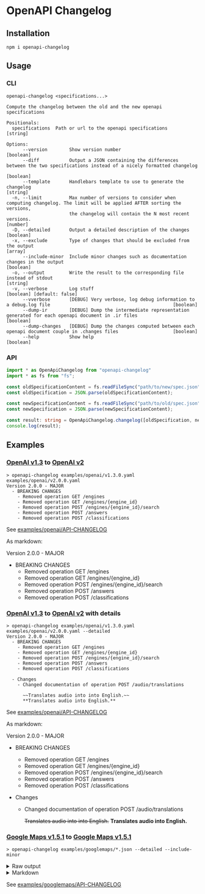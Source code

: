 # OpenAPI Changelog

## Installation

```
npm i openapi-changelog
```

## Usage

### CLI

```
openapi-changelog <specifications...>

Compute the changelog between the old and the new openapi specifications

Positionals:
  specifications  Path or url to the openapi specifications                                                                         [string]

Options:
      --version        Show version number                                                                                         [boolean]
      --diff           Output a JSON containing the differences between the two specifications instead of a nicely formatted changelog
                                                                                                                                   [boolean]
      --template       Handlebars template to use to generate the changelog                                                         [string]
  -n, --limit          Max number of versions to consider when computing changelog. The limit will be applied AFTER sorting the versions,
                       the changelog will contain the N most recent versions.                                                       [number]
  -D, --detailed       Output a detailed description of the changes                                                                [boolean]
  -x, --exclude        Type of changes that should be excluded from the output                                                       [array]
      --include-minor  Include minor changes such as documentation changes in the output                                           [boolean]
  -o, --output         Write the result to the corresponding file instead of stdout                                                 [string]
  -v, --verbose        Log stuff                                                                                  [boolean] [default: false]
      --vverbose       [DEBUG] Very verbose, log debug information to a debug.log file                                             [boolean]
      --dump-ir        [DEBUG] Dump the intermediate representation generated for each openapi document in .ir files               [boolean]
      --dump-changes   [DEBUG] Dump the changes computed between each openapi document couple in .changes files                    [boolean]
      --help           Show help                                                                                                   [boolean]
```

### API

```ts
import * as OpenApiChangelog from "openapi-changelog"
import * as fs from "fs";

const oldSpecificationContent = fs.readFileSync("path/to/new/spec.json", "utf8");
const oldSpecification = JSON.parse(oldSpecificationContent);

const newSpecificationContent = fs.readFileSync("path/to/old/spec.json", "utf8");
const newSpecification = JSON.parse(newSpecificationContent);

const result: string = OpenApiChangelog.changelog([oldSpecification, newSpecification]);
console.log(result);
```

## Examples

### [OpenAI v1.3](https://github.com/openai/openai-openapi/releases/tag/1.3.0) to [OpenAI v2](https://github.com/openai/openai-openapi/releases/tag/2.0.0)

```
> openapi-changelog examples/openai/v1.3.0.yaml examples/openai/v2.0.0.yaml
Version 2.0.0 - MAJOR
  - BREAKING CHANGES
    - Removed operation GET /engines
    - Removed operation GET /engines/{engine_id}
    - Removed operation POST /engines/{engine_id}/search
    - Removed operation POST /answers
    - Removed operation POST /classifications
```
See [examples/openai/API-CHANGELOG](https://github.com/OpenAPI-Changelog/openapi-changelog/blob/main/examples/openai/API-CHANGELOG)

As markdown:

Version 2.0.0 - MAJOR

- BREAKING CHANGES
    - Removed operation GET /engines
    - Removed operation GET /engines/{engine_id}
    - Removed operation POST /engines/{engine_id}/search
    - Removed operation POST /answers
    - Removed operation POST /classifications

### [OpenAI v1.3](https://github.com/openai/openai-openapi/releases/tag/1.3.0) to [OpenAI v2](https://github.com/openai/openai-openapi/releases/tag/2.0.0) with details

```
> openapi-changelog examples/openai/v1.3.0.yaml examples/openai/v2.0.0.yaml --detailed
Version 2.0.0 - MAJOR
  - BREAKING CHANGES
    - Removed operation GET /engines
    - Removed operation GET /engines/{engine_id}
    - Removed operation POST /engines/{engine_id}/search
    - Removed operation POST /answers
    - Removed operation POST /classifications

  - Changes
    - Changed documentation of operation POST /audio/translations
      
      ~~Translates audio into into English.~~
      **Translates audio into English.**
```

See [examples/openai/API-CHANGELOG](https://github.com/OpenAPI-Changelog/openapi-changelog/blob/main/examples/openai/API-CHANGELOG)

As markdown:

Version 2.0.0 - MAJOR

- BREAKING CHANGES
    - Removed operation GET /engines
    - Removed operation GET /engines/{engine_id}
    - Removed operation POST /engines/{engine_id}/search
    - Removed operation POST /answers
    - Removed operation POST /classifications

- Changes
    - Changed documentation of operation POST /audio/translations

      ~~Translates audio into into English.~~
      **Translates audio into English.**

### [Google Maps v1.5.1](https://github.com/googlemaps/openapi-specification/releases/tag/v1.5.1) to [Google Maps v1.5.1](https://github.com/googlemaps/openapi-specification/releases/tag/v1.22.3)

```
> openapi-changelog examples/googlemaps/*.json --detailed --include-minor
```

<details>
  <summary>Raw output</summary>

```
Version 1.22.3 - PATCH
  - No changes

Version 1.22.2 - PATCH
  - Changes

Version 1.22.1 - PATCH
  - Changes
    - Changed documentation of operation GET /v1/nearestRoads

      ~~This service returns individual road segments for a given set of GPS coordinates. This services takes up to 100
      GPS points and returns the closest road segment for each point. The points passed do not need to be part of a
      continuous path.~~
      **This service returns individual road segments for a given set of GPS coordinates. This services takes up to 100
      GPS points and returns the closest road segments for each point. The points passed do not need to be part of a
      continuous path.**

Version 1.22.0 - MINOR
  - Changes

Version 1.21.1 - PATCH
  - No changes

Version 1.21.0 - MINOR
  - Changes

Version 1.20.0 - MINOR
  - Changes

Version 1.19.1 - PATCH
  - Changes

Version 1.19.0 - MINOR
  - No changes

Version 1.18.0 - MINOR
  - Changes

Version 1.17.17 - PATCH
  - Changes

Version 1.17.16 - PATCH
  - No changes

Version 1.17.15 - PATCH
  - Changes

Version 1.17.14 - PATCH
  - No changes

Version 1.17.13 - PATCH
  - No changes

Version 1.17.12 - PATCH
  - Changes

Version 1.17.11 - PATCH
  - Changes

Version 1.17.10 - PATCH
  - Changes

Version 1.17.9 - PATCH
  - Changes
    - In operation GET /maps/api/place/findplacefromtext/json
      - Changed documentation of parameter input

        ~~Text input that identifies the search target, such as a name, address, or phone number. The input must be a
        string. Non-string input such as a lat/lng coordinate or plus code generates an error.~~
        **The text string on which to search, for example: "restaurant" or "123 Main Street". This must be a place name,
        address, or category of establishments. Any other types of input can generate errors**

        **and are not guaranteed to return valid results. The Places API will return candidate matches based on this string
        and order the results based on their perceived relevance.**

Version 1.17.8 - PATCH
  - Changes

Version 1.17.7 - PATCH
  - BREAKING CHANGES
    - Removed operation GET /v1/snapToRoads
    - Removed operation GET /maps/api/distanceMatrix/json

  - Changes

Version 1.17.6 - PATCH
  - Changes

Version 1.17.5 - PATCH
  - Changes

Version 1.17.4 - PATCH
  - BREAKING CHANGES

  - Changes

Version 1.17.3 - PATCH
  - No changes

Version 1.17.2 - PATCH
  - No changes

Version 1.17.1 - PATCH
  - Changes

Version 1.17.0 - MINOR
  - No changes

Version 1.16.35 - PATCH
  - Changes

Version 1.16.34 - PATCH
  - Changes

Version 1.16.33 - PATCH
  - Changes

Version 1.16.32 - PATCH
  - No changes

Version 1.16.31 - PATCH
  - BREAKING CHANGES
    - In operation GET /maps/api/directions/json
      - Removed parameter arrival_time
      - Removed parameter departure_time
      - Removed parameter alternatives
      - Removed parameter avoid
      - Removed parameter destination
      - Removed parameter origin
      - Removed parameter units
      - Removed parameter waypoints
      - Removed parameter traffic_model
      - Removed parameter transit_mode
      - Removed parameter transit_routing_preference
    - In operation GET /maps/api/elevation/json
      - Removed parameter locations
      - Removed parameter path
      - Removed parameter samples
    - In operation GET /maps/api/geocode/json
      - Removed parameter address
      - Removed parameter bounds
      - Removed parameter components
      - Removed parameter latlng
      - Removed parameter location_type
      - Removed parameter place_id
      - Removed parameter result_type
    - In operation GET /maps/api/timezone/json
      - Removed parameter location
      - Removed parameter timestamp
    - In operation GET /v1/snapToRoads
      - Removed parameter path
      - Removed parameter interpolate
    - In operation GET /v1/nearestRoads
      - Removed parameter points
    - In operation GET /maps/api/distanceMatrix/json
      - Removed parameter avoid
      - Removed parameter destinations
      - Removed parameter origins
      - Removed parameter units
    - In operation GET /maps/api/place/details/json
      - Removed parameter place_id
      - Removed parameter fields
      - Removed parameter sessiontoken
    - In operation GET /maps/api/place/findplacefromtext/json
      - Removed parameter inputtype
      - Removed parameter locationbias
    - In operation GET /maps/api/place/nearbysearch/json
      - Removed parameter keyword
      - Removed parameter location
      - Removed parameter name
      - Removed parameter rankby
    - In operation GET /maps/api/place/textsearch/json
      - Removed parameter location
      - Removed parameter maxprice
      - Removed parameter minprice
      - Removed parameter opennow
      - Removed parameter pagetoken
      - Removed parameter query
      - Removed parameter radius
      - Removed parameter type
    - In operation GET /maps/api/place/photo
      - Removed parameter photo_reference
      - Removed parameter maxheight
      - Removed parameter maxwidth
    - In operation GET /maps/api/place/autocomplete/json
      - Removed parameter components
      - Removed parameter strictbounds
      - Removed parameter offset
      - Removed parameter origin
      - Removed parameter location
      - Removed parameter types
    - In operation GET /maps/api/streetview
      - Removed parameter fov
      - Removed parameter heading
      - Removed parameter location
      - Removed parameter pano
      - Removed parameter pitch
      - Removed parameter radius
      - Removed parameter return_error_code
      - Removed parameter signature
      - Removed parameter size
      - Removed parameter source
    - In operation GET /maps/api/streetview/metadata
      - Removed parameter size

Version 1.16.30 - PATCH
  - No changes

Version 1.16.29 - PATCH
  - No changes

Version 1.16.28 - PATCH
  - No changes

Version 1.16.27 - PATCH
  - Changes
    - In operation GET /maps/api/place/nearbysearch/json
      - Changed documentation of parameter keyword

        ~~A term to be matched against all content that Google has indexed for this place, including but not limited to
        name, type, and address, as well as customer reviews and other third-party content.~~
        **A term to be matched against all content that Google has indexed for this place, including but not limited to
        name and type, as well as customer reviews and other third-party content. Note that explicitly including location
        information using this parameter may conflict with the location, radius, and rankby parameters, causing unexpected
        results.**


Version 1.16.26 - PATCH
  - No changes

Version 1.16.25 - PATCH
  - No changes

Version 1.16.24 - PATCH
  - Changes
    - In operation GET /maps/api/place/textsearch/json
      - Changed documentation of parameter type

        ~~Restricts the results to places matching the specified type. Only one type may be specified (if more than one
        type is provided, all types following the first entry are ignored). See the list of [supported
        types](https://developers.google.com/maps/documentation/places/web-service/supported_types).~~
        **Restricts the results to places matching the specified type. Only one type may be specified. If more than one
        type is provided, all types following the first entry are ignored.**

        **
        * `type=hospital|pharmacy|doctor` becomes `type=hospital`
        * `type=hospital,pharmacy,doctor` is ignored entirely

        See the list of [supported
        types](https://developers.google.com/maps/documentation/places/web-service/supported_types).**
        <div class="note">Note: Adding both `keyword` and `type` with the same value (`keyword=cafe&type=cafe` or
        `keyword=parking&type=parking`) can yield `ZERO_RESULTS`.</div>

Version 1.16.23 - PATCH
  - Changes
    - In operation GET /maps/api/elevation/json
      - Changed documentation of parameter path

        ~~An array of comma separated {latitude,longitude} strings.~~
        **An array of comma separated `latitude,longitude` strings.**

Version 1.16.22 - PATCH
  - No changes

Version 1.16.21 - PATCH
  - No changes

Version 1.16.20 - PATCH
  - No changes

Version 1.16.19 - PATCH
  - Changes

Version 1.16.18 - PATCH
  - Changes
    - In operation GET /maps/api/geocode/json
      - Changed documentation of parameter address

        The street address or plus code that you want to geocode. Specify addresses in accordance with the format used by
        the national postal service of the country concerned. Additional address elements such as business names and unit,
        suite or floor numbers should be avoided. Street address elements should be delimited by spaces (shown here as
        url-escaped to `%20`):

        ```
        address=24%20Sussex%20Drive%20Ottawa%20ON
        ```

        Format plus codes as shown here (plus signs are url-escaped to `%2B` and spaces are url-escaped to `%20`):
        - global code is a 4 character area code and 6 character or longer local code (`849VCWC8+R9` is `849VCWC8%2BR9`).
        - compound code is a 6 character or longer local code with an explicit location (`CWC8+R9 Mountain View, CA, USA`
        is `CWC8%2BR9%20Mountain%20View%20CA%20USA`).

        ~~<div class="note">Note: One of `address` or `components` is required.</div>~~
        **<div class="note">Note: At least one of `address` or `components` is required.</div>**
      - Changed documentation of parameter components

        ~~A components filter with elements separated by a pipe (|). The components filter is also accepted as an optional
        parameter if an address is provided. Each element in the components filter consists of a component:value pair, and
        fully restricts the results from the geocoder.~~
        **A components filter with elements separated by a pipe (|). The components filter is also accepted as an optional
        parameter if an address is provided. Each element in the components filter consists of a `component:value` pair,
        and fully restricts the results from the geocoder.**


        ~~https://developers.google.com/maps/documentation/geocoding/overview#component-filtering~~
        **The components that can be filtered include:**


        ~~<div class="note">Note: One of `address` or `components` is required.</div>~~
        *** `postal_code` matches `postal_code` and `postal_code_prefix`.
        * `country` matches a country name or a two letter ISO 3166-1 country code. The API follows the ISO standard for
        defining countries, and the filtering works best when using the corresponding ISO code of the country.
          <aside class="note"><strong>Note</strong>: If you receive unexpected results with a country code, verify that you
        are using a code which includes the countries, dependent territories, and special areas of geographical interest
        you intend. You can find code information at Wikipedia: List of ISO 3166 country codes or the ISO Online Browsing
        Platform.</aside>

        The following components may be used to influence results, but will not be enforced:

        * `route` matches the long or short name of a route.
        * `locality` matches against `locality` and `sublocality` types.
        * `administrative_area` matches all the `administrative_area` levels.

        Notes about component filtering:

        * Do not repeat these component filters in requests, or the API will return `INVALID_REQUEST`:
          * `country`
          * `postal_code`
          * `route`
        * If the request contains repeated component filters, the API evaluates those filters as an AND, not an OR.
        * Results are consistent with Google Maps, which occasionally yields unexpected `ZERO_RESULTS` responses. Using
        Place Autocomplete may provide better results in some use cases. To learn more, see [this
        FAQ](https://developers.devsite.corp.google.com/maps/documentation/geocoding/faq#trbl_component_filtering).
        * For each address component, either specify it in the address parameter or in a components filter, but not both.
        Specifying the same values in both may result in `ZERO_RESULTS`.

        <div class="note">Note: At least one of `address` or `components` is required.</div>**

Version 1.16.17 - PATCH
  - No changes

Version 1.16.16 - PATCH
  - No changes

Version 1.16.15 - PATCH
  - No changes

Version 1.16.14 - PATCH
  - Changes
    - In operation GET /maps/api/geocode/json
      - Changed documentation of parameter address

        The street address or plus code that you want to geocode. Specify addresses in accordance with the format used by
        the national postal service of the country concerned. Additional address elements such as business names and unit,
        suite or floor numbers should be avoided. Street address elements should be delimited by spaces (shown here as
        url-escaped to `%20`):

        ```
        address=24%20Sussex%20Drive%20Ottawa%20ON
        ```

        Format plus codes as shown here (plus signs are url-escaped to `%2B` and spaces are url-escaped to `%20`):
        - global code is a 4 character area code and 6 character or longer local code (`849VCWC8+R9` is `849VCWC8%2BR9`).
        - compound code is a 6 character or longer local code with an explicit location (`CWC8+R9 Mountain View, CA, USA`
        is `CWC8%2BR9%20Mountain%20View%20CA%20USA`).
        **

        <div class="note">Note: One of `address` or `components` is required.</div>**
      - Changed documentation of parameter components

        A components filter with elements separated by a pipe (|). The components filter is also accepted as an optional
        parameter if an address is provided. Each element in the components filter consists of a component:value pair, and
        fully restricts the results from the geocoder.

        https://developers.google.com/maps/documentation/geocoding/overview#component-filtering
        **

        <div class="note">Note: One of `address` or `components` is required.</div>**
      - Changed documentation of parameter bounds

        ~~The bounding box of the viewport within which to bias geocode results more prominently. This parameter will only
        influence, not fully restrict, results from the geocoder.  - name: locations
        in: query~~
        **The bounding box of the viewport within which to bias geocode results more prominently. This parameter will only
        influence, not fully restrict, results from the geocoder.**

Version 1.16.13 - PATCH
  - Changes
    - In operation GET /maps/api/place/textsearch/json
      - Changed documentation of parameter location

        The point around which to retrieve place information. This must be specified as `latitude,longitude`.

        ~~<div class="note">The `location` parameter may be overriden if the `query` contains an explicit location such as
        `Market in Barcelona`. Using quotes around the query may also influence the weight given to the `location` and
        `radius`.</div>~~
        **<div class="note">The <code>location</code> parameter may be overriden if the <code>query</code> contains an
        explicit location such as <code>Market in Barcelona</code>. Using quotes around the query may also influence the
        weight given to the <code>location</code> and <code>radius</code>.</div>**


Version 1.16.12 - PATCH
  - No changes

Version 1.16.11 - PATCH
  - No changes

Version 1.16.10 - PATCH
  - Changes
    - In operation GET /maps/api/place/textsearch/json
      - Changed documentation of parameter location

        ~~The point around which to retrieve place information. This must be specified as `latitude,longitude`.~~
        **The point around which to retrieve place information. This must be specified as `latitude,longitude`. **

        **
        <div class="note">The `location` parameter may be overriden if the `query` contains an explicit location such as
        `Market in Barcelona`. Using quotes around the query may also influence the weight given to the `location` and
        `radius`.</div>**

Version 1.16.9 - PATCH
  - No changes

Version 1.16.8 - PATCH
  - No changes

Version 1.16.7 - PATCH
  - Changes
    - In operation GET /maps/api/place/textsearch/json
      - Changed documentation of parameter radius

        Defines the distance (in meters) within which to return place results. You may bias results to a specified circle
        by passing a `location` and a `radius` parameter. Doing so instructs the Places service to _prefer_ showing results
        within that circle; results outside of the defined area may still be displayed.
        **
        The radius will automatically be clamped to a maximum value depending on the type of search and other parameters.

        * Autocomplete: 50,000 meters
        * Nearby Search:
          * with `keyword` or `name`: 50,000 meters
          * without `keyword` or `name`
            * `rankby=prominence` (default): 50,000 meters
            * `rankby=distance`: A few kilometers depending on density of area
        * Query Autocomplete: 50,000 meters
        * Text Search: 50,000 meters**

Version 1.16.6 - PATCH
  - No changes

Version 1.16.5 - PATCH
  - Changes
    - In operation GET /maps/api/directions/json
      - Changed documentation of parameter waypoints

        <div class="caution">Caution: Requests using more than 10 waypoints (between 11 and 25), or waypoint optimization,
        are billed at a higher rate. Learn more about billing for Google Maps Platform products.</div>

        Specifies an array of intermediate locations to include along the route between the origin and destination points
        as pass through or stopover locations. Waypoints alter a route by directing it through the specified location(s).
        The API supports waypoints for these travel modes: driving, walking and bicycling; not transit.   You can supply
        one or more locations separated by the pipe character (`|` or `%7C`), in the form of a place ID, an address, or
        latitude/longitude coordinates. By default, the Directions service calculates a route using the waypoints in the
        order they are given. The precedence for parsing the value of the waypoint is place ID, latitude/longitude
        coordinates, then address.
        * If you pass a place ID, you must prefix it with `place_id:`. You can retrieve place IDs from the Geocoding API
        and the Places API (including Place Autocomplete). For an example using place IDs from Place Autocomplete, see
        [Place Autocomplete and Directions](/maps/documentation/javascript/examples/places-autocomplete-directions). For
        more about place IDs, see the [Place ID overview](/maps/documentation/places/web-service/place-id).
          <div class="note">For efficiency and accuracy, use place ID's when possible. These ID's are uniquely explicit
        like a lat/lng value pair and provide geocoding benefits for routing such as access points and traffic variables.
        Unlike an address, ID's do not require the service to perform a search or an intermediate request for place
        details; therefore, performance is better.</div>
        * If you pass latitude/longitude coordinates, the values go directly to the front-end server to calculate
        directions without geocoding. The points are snapped to roads and might not provide the accuracy your app needs.
        Use coordinates when you are confident the values truly specify the points your app needs for routing without
        regard to possible access points or additional geocoding details. Ensure that a comma (`%2C`) and not a space
        (`%20`) separates the latitude and longitude values.
        * If you pass an address, the Directions service will geocode the string and convert it into latitude/longitude
        coordinates to calculate directions. If the address value is ambiguous, the value might evoke a search to
        disambiguate from similar addresses. For example, "1st Street" could be a complete value or a partial value for
        "1st street NE" or "1st St SE". This result may be different from that returned by the Geocoding API. You can avoid
        possible misinterpretations using place IDs.
        * Alternatively, you can supply an encoded set of points using the [Encoded Polyline
        Algorithm](https://developers.google.com/maps/documentation/utilities/polylinealgorithm). You will find an encoded
        set is useful for a large number of waypoints, because the URL is significantly shorter. All web services have a
        URL limit of 8192 characters.
          * Encoded polylines must be prefixed with `enc:` and followed by a colon (`:`). For example:
        `waypoints=enc:gfo}EtohhU:`.
          * You can also include multiple encoded polylines, separated by the pipe character (`|`). For example,
        `waypoints=via:enc:wc~oAwquwMdlTxiKtqLyiK:|enc:c~vnAamswMvlTor@tjGi}L:| via:enc:udymA{~bxM:`

        ##### Influence routes with stopover and pass through points

        For each waypoint in the request, the directions response appends an entry to the `legs` array to provide the
        details for stopovers on that leg of the journey.

        If you'd like to influence the route using waypoints without adding a stopover, add the prefix `via:` to the
        waypoint. Waypoints prefixed with `via:` will not add an entry to the `legs` array, but will route the journey
        through the waypoint.

        The following URL modifies the previous request such that the journey is routed through Lexington without stopping:

        ```
        https://maps.googleapis.com/maps/api/directions/json?
        origin=Boston,MA&destination=Concord,MA
        &waypoints=Charlestown,MA|via:Lexington,MA
        ```

        The `via:` prefix is most effective when creating routes in response to the user dragging the waypoints on the map.
        Doing so allows the user to see how the final route may look in real-time and helps ensure that waypoints are
        placed in locations that are accessible to the Directions API.

        <div class="caution">Caution: Using the `via:` prefix to avoid stopovers results in directions that are strict in
        their interpretation of the waypoint. This interpretation may result in severe detours on the route or
        `ZERO_RESULTS` in the response status code if the Directions API is unable to create directions through that
        point.</div>


        ##### Optimize your waypoints

        By default, the Directions service calculates a route through the provided waypoints in their given order.
        Optionally, you may pass `optimize:true` as the first argument within the waypoints parameter to allow the
        Directions service to optimize the provided route by rearranging the waypoints in a more efficient order. (This
        optimization is an application of the traveling salesperson problem.) Travel time is the primary factor which is
        optimized, but other factors such as distance, number of turns and many more may be taken into account when
        deciding which route is the most efficient. All waypoints must be stopovers for the Directions service to optimize
        their route.

        If you instruct the Directions service to optimize the order of its waypoints, their order will be returned in the
        `waypoint_order` field within the routes object. The `waypoint_order` field returns values which are zero-based.

        The following example calculates a road journey from Adelaide, South Australia to each of South Australia's main
        wine regions using route optimization.

        ```
        https://maps.googleapis.com/maps/api/directions/json?
        origin=Adelaide,SA&destination=Adelaide,SA
        &waypoints=optimize:true|Barossa+Valley,SA|Clare,SA|Connawarra,SA|McLaren+Vale,SA
        ```

        Inspection of the calculated route will indicate that calculation uses waypoints in the following waypoint order:

        ```
        "waypoint_order": [ 3, 2, 0, 1 ]
        ```

        ~~<div class="caution">Caution: Requests using waypoint optimization are billed at a higher rate. [Learn more about
        how Google Maps Platform products are
        billed.](https://developers.devsite.corp.google.com/maps/billing/gmp-billing#directions-advanced)</div>~~
        **<div class="caution">Caution: Requests using waypoint optimization are billed at a higher rate. <a
        href="https://developers.devsite.corp.google.com/maps/billing/gmp-billing#directions-advanced">Learn more about how
        Google Maps Platform products are billed.</a></div>**


Version 1.16.4 - PATCH
  - Changes

Version 1.16.3 - PATCH
  - Changes
    - In operation GET /maps/api/directions/json
      - Changed documentation of parameter departure_time

        Specifies the desired time of departure. You can specify the time as an integer in seconds since midnight, January
        1, 1970 UTC. If a `departure_time` later than 9999-12-31T23:59:59.999999999Z is specified, the API will fall back
        the `departure_time` to 9999-12-31T23:59:59.999999999Z. Alternatively, you can specify a value of now, which sets
        the departure time to the current time (correct to the nearest second). The departure time may be specified in two
        cases:
        * For requests where the travel mode is transit: You can optionally specify one of `departure_time` or
        `arrival_time`. If neither time is specified, the `departure_time` defaults to now (that is, the departure time
        defaults to the current time).
        * For requests where the travel mode is driving: You can specify the `departure_time` to receive a route and trip
        duration (response field: duration_in_traffic) that take traffic conditions into account. The `departure_time` must
        be set to the current time or some time in the future. It cannot be in the past.

        <div class="note">Note: If departure time is not specified, choice of route and duration are based on road network
        and average time-independent traffic conditions. Results for a given request may vary over time due to changes in
        the road network, updated average traffic conditions, and the distributed nature of the service. Results may also
        vary between nearly-equivalent routes at any time or frequency.</div>
        **<div class="note">Note: Distance Matrix requests specifying `departure_time` when `mode=driving` are limited to a
        maximum of 100 elements per request. The number of origins times the number of destinations defines the number of
        elements.</div>**

Version 1.16.2 - PATCH
  - No changes

Version 1.16.1 - PATCH
  - No changes

Version 1.16.0 - MINOR
  - No changes

Version 1.15.0 - MINOR
  - Changes

Version 1.14.5 - PATCH
  - Changes

Version 1.14.4 - PATCH
  - No changes

Version 1.14.3 - PATCH
  - Changes
    - In operation GET /maps/api/place/details/json
      - Changed documentation of parameter place_id

        ~~A textual identifier that uniquelyidentifies a place, returned from a [Place
        Search](https://developers.google.com/maps/documentation/places/web-service/search).~~
        **A textual identifier that uniquely identifies a place, returned from a [Place
        Search](https://developers.google.com/maps/documentation/places/web-service/search).**

        For more information about place IDs, see the [place ID
        overview](https://developers.google.com/maps/documentation/places/web-service/place-id).
      - Changed documentation of parameter fields

        Use the fields parameter to specify a comma-separated list of place data types to return. For example:
        `fields=formatted_address,name,geometry`. Use a forward slash when specifying compound values. For example:
        `opening_hours/open_now`.

        Fields are divided into three billing categories: Basic, Contact, and Atmosphere. Basic fields are billed at base
        rate, and incur no additional charges. Contact and Atmosphere fields are billed at a higher rate. See the [pricing
        sheet](https://cloud.google.com/maps-platform/pricing/sheet/) for more information. Attributions,
        `html_attributions`, are always returned with every call, regardless of whether the field has been requested.

        **Basic**

        ~~The Basic category includes the following fields: `address_component`, `adr_address`, `business_status`,
        `formatted_address`, `geometry`, `icon`, `name`, `photo`, `place_id`, `plus_code`, `type`, `url`, `utc_offset`,
        `vicinity`.~~
        **The Basic category includes the following fields: `address_component`, `adr_address`, `business_status`,
        `formatted_address`, `geometry`, `icon`, `icon_mask_base_uri`, `icon_background_color`, `name`,
        `permanently_closed` ([deprecated](https://developers.google.com/maps/deprecations)), `photo`, `place_id`,
        `plus_code`, `type`, `url`, `utc_offset`, `vicinity`.**


        **Contact**

        The Contact category includes the following fields: `formatted_phone_number`, `international_phone_number`,
        `opening_hours`, `website`

        **Atmosphere**

        The Atmosphere category includes the following fields: `price_level`, `rating`, `review`, `user_ratings_total`.

        <div class="caution">Caution: Place Search requests and Place Details requests do not return the same fields. Place
        Search requests return a subset of the fields that are returned by Place Details requests. If the field you want is
        not returned by Place Search, you can use Place Search to get a place_id, then use that Place ID to make a Place
        Details request.</div>

Version 1.14.2 - PATCH
  - No changes

Version 1.14.1 - PATCH
  - No changes

Version 1.14.0 - MINOR
  - Changes
    - In operation GET /maps/api/directions/json
      - Changed documentation of parameter origin

        The place ID, address, or textual latitude/longitude value from which you wish to calculate directions.
        * Place IDs must be prefixed with `place_id:`. You can retrieve place IDs from the Geocoding API and the Places API
        (including Place Autocomplete). For an example using place IDs from Place Autocomplete, see [Place Autocomplete and
        Directions](https://developers.google.com/maps/documentation/javascript/examples/places-autocomplete-directions).
        For more about place IDs, see the [Place ID
        overview](https://developers.google.com/maps/documentation/places/web-service/place-id).

          ```
          origin=place_id:ChIJ3S-JXmauEmsRUcIaWtf4MzE
          ```

        * If you pass an address, the Directions service geocodes the string and converts it to a latitude/longitude
        coordinate to calculate directions. This coordinate may be different from that returned by the Geocoding API, for
        example a building entrance rather than its center.

          ```
          origin=24+Sussex+Drive+Ottawa+ON
          ```

          Using place IDs is preferred over using addresses or latitude/longitude coordinates. Using coordinates will
        always result in the point being snapped to the road nearest to those coordinates - which may not be an access
        point to the property, or even a road that will quickly or safely lead to the destination.
        * If you pass coordinates, the point will snap to the nearest road. Passing a place ID is preferred. If you do pass
        coordinates, ensure that no space exists between the latitude and longitude values.

          ```
          origin=41.43206,-81.38992
          ```

        * Plus codes must be formatted as a global code or a compound code. Format plus codes as shown here (plus signs are
        url-escaped to `%2B` and spaces are url-escaped to `%20`).

          * **Global code** is a 4 character area code and 6 character or longer local code (849VCWC8+R9 is
        `849VCWC8%2BR9`).
          * **Compound code** is a 6 character or longer local code with an explicit location (CWC8+R9 Mountain View, CA,
        USA is `CWC8%2BR9%20Mountain%20View%20CA%20USA`).

        <div class="note">Note: For efficiency and accuracy, use place ID's when possible. These ID's are uniquely explicit
        like a lat/lng value pair and provide geocoding benefits for routing such as access points and traffic variables.
        Unlike an address, ID's do not require the service to perform a search or an intermediate request for place
        details; therefore, performance is better.</div>
      - Changed documentation of parameter waypoints

        ~~Specifies an array of intermediate locations to include along the route between the origin and destination points
        as pass through or stopover locations. Waypoints alter a route by directing it through the specified location(s).
        The API supports waypoints for these travel modes: driving, walking and bicycling; not transit. You can specify
        waypoints using the following values:~~
        **<div class="caution">Caution: Requests using more than 10 waypoints (between 11 and 25), or waypoint
        optimization, are billed at a higher rate. Learn more about billing for Google Maps Platform products.</div>**

        ~~* Place ID: The unique value specific to a location (`ChIJGwVKWe5w44kRcr4b9E25-Go`).~~

        ~~* Address string (`Charlestown, Boston,MA`)~~
        **Specifies an array of intermediate locations to include along the route between the origin and destination points
        as pass through or stopover locations. Waypoints alter a route by directing it through the specified location(s).
        The API supports waypoints for these travel modes: driving, walking and bicycling; not transit.   You can supply
        one or more locations separated by the pipe character (`|` or `%7C`), in the form of a place ID, an address, or
        latitude/longitude coordinates. By default, the Directions service calculates a route using the waypoints in the
        order they are given. The precedence for parsing the value of the waypoint is place ID, latitude/longitude
        coordinates, then address.**

        ~~* Latitude/longitude coordinates (lat/lng): an explicit value pair. (`-34.92788%2C138.60008` comma, no space)~~
        *** If you pass a place ID, you must prefix it with `place_id:`. You can retrieve place IDs from the Geocoding API
        and the Places API (including Place Autocomplete). For an example using place IDs from Place Autocomplete, see
        [Place Autocomplete and Directions](/maps/documentation/javascript/examples/places-autocomplete-directions). For
        more about place IDs, see the [Place ID overview](/maps/documentation/places/web-service/place-id).**

        ~~* Encoded polyline that can be specified by a set of any of the above. (`enc:lexeF{~wsZejrPjtye@:`)~~
        **  <div class="note">For efficiency and accuracy, use place ID's when possible. These ID's are uniquely explicit
        like a lat/lng value pair and provide geocoding benefits for routing such as access points and traffic variables.
        Unlike an address, ID's do not require the service to perform a search or an intermediate request for place
        details; therefore, performance is better.</div>**

        *** If you pass latitude/longitude coordinates, the values go directly to the front-end server to calculate
        directions without geocoding. The points are snapped to roads and might not provide the accuracy your app needs.
        Use coordinates when you are confident the values truly specify the points your app needs for routing without
        regard to possible access points or additional geocoding details. Ensure that a comma (`%2C`) and not a space
        (`%20`) separates the latitude and longitude values.
        * If you pass an address, the Directions service will geocode the string and convert it into latitude/longitude
        coordinates to calculate directions. If the address value is ambiguous, the value might evoke a search to
        disambiguate from similar addresses. For example, "1st Street" could be a complete value or a partial value for
        "1st street NE" or "1st St SE". This result may be different from that returned by the Geocoding API. You can avoid
        possible misinterpretations using place IDs.
        * Alternatively, you can supply an encoded set of points using the [Encoded Polyline
        Algorithm](https://developers.google.com/maps/documentation/utilities/polylinealgorithm). You will find an encoded
        set is useful for a large number of waypoints, because the URL is significantly shorter. All web services have a
        URL limit of 8192 characters.
          * Encoded polylines must be prefixed with `enc:` and followed by a colon (`:`). For example:
        `waypoints=enc:gfo}EtohhU:`.
          * You can also include multiple encoded polylines, separated by the pipe character (`|`). For example,
        `waypoints=via:enc:wc~oAwquwMdlTxiKtqLyiK:|enc:c~vnAamswMvlTor@tjGi}L:| via:enc:udymA{~bxM:`

        ##### Influence routes with stopover and pass through points

        For each waypoint in the request, the directions response appends an entry to the `legs` array to provide the
        details for stopovers on that leg of the journey.

        If you'd like to influence the route using waypoints without adding a stopover, add the prefix `via:` to the
        waypoint. Waypoints prefixed with `via:` will not add an entry to the `legs` array, but will route the journey
        through the waypoint.

        The following URL modifies the previous request such that the journey is routed through Lexington without stopping:

        ```
        https://maps.googleapis.com/maps/api/directions/json?
        origin=Boston,MA&destination=Concord,MA
        &waypoints=Charlestown,MA|via:Lexington,MA
        ```

        The `via:` prefix is most effective when creating routes in response to the user dragging the waypoints on the map.
        Doing so allows the user to see how the final route may look in real-time and helps ensure that waypoints are
        placed in locations that are accessible to the Directions API.

        <div class="caution">Caution: Using the `via:` prefix to avoid stopovers results in directions that are strict in
        their interpretation of the waypoint. This interpretation may result in severe detours on the route or
        `ZERO_RESULTS` in the response status code if the Directions API is unable to create directions through that
        point.</div>


        ##### Optimize your waypoints

        By default, the Directions service calculates a route through the provided waypoints in their given order.
        Optionally, you may pass `optimize:true` as the first argument within the waypoints parameter to allow the
        Directions service to optimize the provided route by rearranging the waypoints in a more efficient order. (This
        optimization is an application of the traveling salesperson problem.) Travel time is the primary factor which is
        optimized, but other factors such as distance, number of turns and many more may be taken into account when
        deciding which route is the most efficient. All waypoints must be stopovers for the Directions service to optimize
        their route.

        If you instruct the Directions service to optimize the order of its waypoints, their order will be returned in the
        `waypoint_order` field within the routes object. The `waypoint_order` field returns values which are zero-based.

        The following example calculates a road journey from Adelaide, South Australia to each of South Australia's main
        wine regions using route optimization.

        ```
        https://maps.googleapis.com/maps/api/directions/json?
        origin=Adelaide,SA&destination=Adelaide,SA
        &waypoints=optimize:true|Barossa+Valley,SA|Clare,SA|Connawarra,SA|McLaren+Vale,SA
        ```

        Inspection of the calculated route will indicate that calculation uses waypoints in the following waypoint order:

        ```
        "waypoint_order": [ 3, 2, 0, 1 ]
        ```

        <div class="caution">Caution: Requests using waypoint optimization are billed at a higher rate. [Learn more about
        how Google Maps Platform products are
        billed.](https://developers.devsite.corp.google.com/maps/billing/gmp-billing#directions-advanced)</div>**
      - Changed documentation of parameter avoid

        Indicates that the calculated route(s) should avoid the indicated features. This parameter supports the following
        arguments:
        * `tolls` indicates that the calculated route should avoid toll roads/bridges.
        * `highways` indicates that the calculated route should avoid highways.
        * `ferries` indicates that the calculated route should avoid ferries.
        * `indoor` indicates that the calculated route should avoid indoor steps for walking and transit directions.
        **
        It's possible to request a route that avoids any combination of tolls, highways and ferries by passing multiple
        restrictions to the avoid parameter. For example:

        ```
        avoid=tolls|highways|ferries.
        ```**
      - Changed documentation of parameter units

        Specifies the unit system to use when displaying results.

        Directions results contain text within distance fields that may be displayed to the user to indicate the distance
        of a particular "step" of the route. By default, this text uses the unit system of the origin's country or region.

        For example, a route from "Chicago, IL" to "Toronto, ONT" will display results in miles, while the reverse route
        will display results in kilometers. You may override this unit system by setting one explicitly within the
        request's units parameter, passing one of the following values:

        * `metric` specifies usage of the metric system. Textual distances are returned using kilometers and meters.
        * `imperial` specifies usage of the Imperial (English) system. Textual distances are returned using miles and feet.

        ~~Note: this unit system setting only affects the text displayed within distance fields. The distance fields also
        contain values which are always expressed in meters.~~
        **<div class="note">Note: this unit system setting only affects the text displayed within distance fields. The
        distance fields also contain values which are always expressed in meters.</div>**

      - Changed documentation of parameter departure_time

        ~~Specifies the desired time of departure. You can specify the time as an integer in seconds since midnight,
        January 1, 1970 UTC. If a departure_time later than 9999-12-31T23:59:59.999999999Z is specified, the API will fall
        back the departure_time to 9999-12-31T23:59:59.999999999Z. Alternatively, you can specify a value of now, which
        sets the departure time to the current time (correct to the nearest second). The departure time may be specified in
        two cases:~~
        **Specifies the desired time of departure. You can specify the time as an integer in seconds since midnight,
        January 1, 1970 UTC. If a `departure_time` later than 9999-12-31T23:59:59.999999999Z is specified, the API will
        fall back the `departure_time` to 9999-12-31T23:59:59.999999999Z. Alternatively, you can specify a value of now,
        which sets the departure time to the current time (correct to the nearest second). The departure time may be
        specified in two cases:**

        ~~* For requests where the travel mode is transit: You can optionally specify one of departure_time or
        arrival_time. If neither time is specified, the departure_time defaults to now (that is, the departure time
        defaults to the current time).~~
        *** For requests where the travel mode is transit: You can optionally specify one of `departure_time` or
        `arrival_time`. If neither time is specified, the `departure_time` defaults to now (that is, the departure time
        defaults to the current time).**

        ~~* For requests where the travel mode is driving: You can specify the departure_time to receive a route and trip
        duration (response field: duration_in_traffic) that take traffic conditions into account. The departure_time must
        be set to the current time or some time in the future. It cannot be in the past.~~
        *** For requests where the travel mode is driving: You can specify the `departure_time` to receive a route and trip
        duration (response field: duration_in_traffic) that take traffic conditions into account. The `departure_time` must
        be set to the current time or some time in the future. It cannot be in the past.**


        ~~Note: If departure time is not specified, choice of route and duration are based on road network and average
        time-independent traffic conditions. Results for a given request may vary over time due to changes in the road
        network, updated average traffic conditions, and the distributed nature of the service. Results may also vary
        between nearly-equivalent routes at any time or frequency.~~
        **<div class="note">Note: If departure time is not specified, choice of route and duration are based on road
        network and average time-independent traffic conditions. Results for a given request may vary over time due to
        changes in the road network, updated average traffic conditions, and the distributed nature of the service. Results
        may also vary between nearly-equivalent routes at any time or frequency.</div>**

      - Changed documentation of parameter traffic_model

        ~~Specifies the assumptions to use when calculating time in traffic. This setting affects the value returned in the
        duration_in_traffic field in the response, which contains the predicted time in traffic based on historical
        averages. The traffic_model parameter may only be specified for driving directions where the request includes a
        departure_time. The available values for this parameter are:~~
        **Specifies the assumptions to use when calculating time in traffic. This setting affects the value returned in the
        duration_in_traffic field in the response, which contains the predicted time in traffic based on historical
        averages. The `traffic_model` parameter may only be specified for driving directions where the request includes a
        `departure_time`. The available values for this parameter are:**

        ~~* `best_guess` (default) indicates that the returned duration_in_traffic should be the best estimate of travel
        time given what is known about both historical traffic conditions and live traffic. Live traffic becomes more
        important the closer the departure_time is to now.~~
        *** `best_guess` (default) indicates that the returned duration_in_traffic should be the best estimate of travel
        time given what is known about both historical traffic conditions and live traffic. Live traffic becomes more
        important the closer the `departure_time` is to now.**

        * `pessimistic` indicates that the returned duration_in_traffic should be longer than the actual travel time on
        most days, though occasional days with particularly bad traffic conditions may exceed this value.
        * `optimistic` indicates that the returned duration_in_traffic should be shorter than the actual travel time on
        most days, though occasional days with particularly good traffic conditions may be faster than this value.
        The default value of `best_guess` will give the most useful predictions for the vast majority of use cases. It is
        possible the `best_guess` travel time prediction may be shorter than `optimistic`, or alternatively, longer than
        `pessimistic`, due to the way the `best_guess` prediction model integrates live traffic information.
    - In operation GET /maps/api/elevation/json
      - Changed documentation of parameter locations

        Positional requests are indicated through use of the locations parameter, indicating elevation requests for the
        specific locations passed as latitude/longitude values.

        The locations parameter may take the following arguments:

        - A single coordinate: `locations=40.714728,-73.998672`
        ~~- An array of coordinates separated using the pipe ('|') character:
        `locations=40.714728,-73.998672|-34.397,150.644`~~
        **- An array of coordinates separated using the pipe ('|') character: **

        ~~- A set of encoded coordinates using the [Encoded Polyline
        Algorithm](https://developers.google.com/maps/documentation/utilities/polylinealgorithm):
        `locations=enc:gfo}EtohhU`~~
        **  ```**

        **  locations=40.714728,-73.998672|-34.397,150.644**

        **  ```
        - A set of encoded coordinates using the [Encoded Polyline
        Algorithm](https://developers.google.com/maps/documentation/utilities/polylinealgorithm):
          ```
          locations=enc:gfo}EtohhU
          ```
        **
        Latitude and longitude coordinate strings are defined using numerals within a comma-separated text string. For
        example, "40.714728,-73.998672" is a valid locations value. Latitude and longitude values must correspond to a
        valid location on the face of the earth. Latitudes can take any value between -90 and 90 while longitude values can
        take any value between -180 and 180. If you specify an invalid latitude or longitude value, your request will be
        rejected as a bad request.

        You may pass any number of multiple coordinates within an array or encoded polyline, while still constructing a
        valid URL. Note that when passing multiple coordinates, the accuracy of any returned data may be of lower
        resolution than when requesting data for a single coordinate.
    - Changed documentation of operation GET /maps/api/geocode/json

      The Geocoding API is a service that provides geocoding and reverse geocoding of addresses.

      **Geocoding** is the process of converting addresses (like a street address) into geographic coordinates (like
      latitude and longitude), which you can use to place markers on a map, or position the map.

      **Reverse geocoding** is the process of converting geographic coordinates into a human-readable address.

      You can also use the Geocoding API to find the address for a given place ID.

      ~~To see countries currently supported by the Google Maps Platform Geocoding API, please consult the [Google Maps
      coverage data](https://developers.google.com/maps/coverage). The accuracy of geocoded locations may vary per
      country, so you should consider using the returned location_type field to determine if a good enough match has been
      found for the purposes of your application. Please note that the availability of geocoding data depends on our
      contracts with data providers, so it is subject to change.~~
      **To see countries currently supported by the Google Maps Platform Geocoding API, please consult the [Google Maps
      coverage data](https://developers.google.com/maps/coverage). The accuracy of geocoded locations may vary per
      country, so you should consider using the returned `location_type` field to determine if a good enough match has
      been found for the purposes of your application. Please note that the availability of geocoding data depends on our
      contracts with data providers, so it is subject to change.**
    - In operation GET /maps/api/geocode/json
      - Changed documentation of parameter address

        The street address or plus code that you want to geocode. Specify addresses in accordance with the format used by
        the national postal service of the country concerned. Additional address elements such as business names and unit,
        suite or floor numbers should be avoided. Street address elements should be delimited by spaces (shown here as
        url-escaped to `%20`):

        ~~`address=24%20Sussex%20Drive%20Ottawa%20ON`~~
        **```**

        **address=24%20Sussex%20Drive%20Ottawa%20ON**

        **```
        **
        Format plus codes as shown here (plus signs are url-escaped to `%2B` and spaces are url-escaped to `%20`):
        - global code is a 4 character area code and 6 character or longer local code (`849VCWC8+R9` is `849VCWC8%2BR9`).
        - compound code is a 6 character or longer local code with an explicit location (`CWC8+R9 Mountain View, CA, USA`
        is `CWC8%2BR9%20Mountain%20View%20CA%20USA`).
    - In operation GET /v1/snapToRoads
      - Changed documentation of parameter path

        The path to be snapped. The path parameter accepts a list of latitude/longitude pairs. Latitude and longitude
        values should be separated by commas. Coordinates should be separated by the pipe character: "|". For example:
        `path=60.170880,24.942795|60.170879,24.942796|60.170877,24.942796`.
        ~~Note: The snapping algorithm works best for points that are not too far apart. If you observe odd snapping
        behavior, try creating paths that have points closer together. To ensure the best snap-to-road quality, you should
        aim to provide paths on which consecutive pairs of points are within 300m of each other. This will also help in
        handling any isolated, long jumps between consecutive points caused by GPS signal loss, or noise.~~
        **<div class="note">Note: The snapping algorithm works best for points that are not too far apart. If you observe
        odd snapping behavior, try creating paths that have points closer together. To ensure the best snap-to-road
        quality, you should aim to provide paths on which consecutive pairs of points are within 300m of each other. This
        will also help in handling any isolated, long jumps between consecutive points caused by GPS signal loss, or
        noise.</div>**

    - In operation GET /v1/nearestRoads
      - Changed documentation of parameter points

        The path to be snapped. The path parameter accepts a list of latitude/longitude pairs. Latitude and longitude
        values should be separated by commas. Coordinates should be separated by the pipe character: "|". For example:
        `path=60.170880,24.942795|60.170879,24.942796|60.170877,24.942796`.
        ~~Note: The snapping algorithm works best for points that are not too far apart. If you observe odd snapping
        behavior, try creating paths that have points closer together. To ensure the best snap-to-road quality, you should
        aim to provide paths on which consecutive pairs of points are within 300m of each other. This will also help in
        handling any isolated, long jumps between consecutive points caused by GPS signal loss, or noise.~~
        **<div class="note">Note: The snapping algorithm works best for points that are not too far apart. If you observe
        odd snapping behavior, try creating paths that have points closer together. To ensure the best snap-to-road
        quality, you should aim to provide paths on which consecutive pairs of points are within 300m of each other. This
        will also help in handling any isolated, long jumps between consecutive points caused by GPS signal loss, or
        noise.</div>**

    - In operation GET /maps/api/distanceMatrix/json
      - Changed documentation of parameter origins

        The starting point for calculating travel distance and time. You can supply one or more locations separated by the
        pipe character (|), in the form of a place ID, an address, or latitude/longitude coordinates:
        - **Place ID**: If you supply a place ID, you must prefix it with `place_id:`.
        - **Address**: If you pass an address, the service geocodes the string and converts it to a latitude/longitude
        coordinate to calculate distance. This coordinate may be different from that returned by the Geocoding API, for
        example a building entrance rather than its center.
        ~~  Note: using place IDs is preferred over using addresses or latitude/longitude coordinates. Using coordinates
        will always result in the point being snapped to the road nearest to those coordinates - which may not be an access
        point to the property, or even a road that will quickly or safely lead to the destination.~~
        **  <div class="note">Note: using place IDs is preferred over using addresses or latitude/longitude coordinates.
        Using coordinates will always result in the point being snapped to the road nearest to those coordinates - which
        may not be an access point to the property, or even a road that will quickly or safely lead to the
        destination.</div>**

        - **Coordinates**: If you pass latitude/longitude coordinates, they they will snap to the nearest road. Passing a
        place ID is preferred. If you do pass coordinates, ensure that no space exists between the latitude and longitude
        values.
        - **Plus codes** must be formatted as a global code or a compound code. Format plus codes as shown here (plus signs
        are url-escaped to %2B and spaces are url-escaped to %20):
          - **global code** is a 4 character area code and 6 character or longer local code (`849VCWC8+R9` is encoded to
        `849VCWC8%2BR9`).
          - **compound code** is a 6 character or longer local code with an explicit location (`CWC8+R9 Mountain View, CA,
        USA` is encoded to `CWC8%2BR9%20Mountain%20View%20CA%20USA`).
        - **Encoded Polyline** Alternatively, you can supply an encoded set of coordinates using the [Encoded Polyline
        Algorithm](https://developers.google.com/maps/documentation/utilities/polylinealgorithm). This is particularly
        useful if you have a large number of origin points, because the URL is significantly shorter when using an encoded
        polyline.
          - Encoded polylines must be prefixed with `enc:` and followed by a colon `:`. For example:
        `origins=enc:gfo}EtohhU:`
        ~~  - You can also include multiple encoded polylines, separated by the pipe character `|`. For example:
        `origins=enc:wc~oAwquwMdlTxiKtqLyiK:|enc:c~vnAamswMvlTor@tjGi}L:|enc:udymA{~bxM:`~~
        **  - You can also include multiple encoded polylines, separated by the pipe character `|`. For example: **

        **    ```
            origins=enc:wc~oAwquwMdlTxiKtqLyiK:|enc:c~vnAamswMvlTor@tjGi}L:|enc:udymA{~bxM:
            ```**

Version 1.10.5 - PATCH
  - No changes

Version 1.10.4 - PATCH
  - Changes
    - In operation GET /maps/api/directions/json
      - Changed documentation of parameter origin

        The place ID, address, or textual latitude/longitude value from which you wish to calculate directions.
        ~~* Place IDs must be prefixed with place_id:. You can retrieve place IDs from the Geocoding API and the Places API
        (including Place Autocomplete). For an example using place IDs from Place Autocomplete, see [Place Autocomplete and
        Directions](https://developers.google.com/maps/documentation/javascript/examples/places-autocomplete-directions).
        For more about place IDs, see the [Place ID
        overview](https://developers.google.com/maps/documentation/places/web-service/place-id).~~
        *** Place IDs must be prefixed with `place_id:`. You can retrieve place IDs from the Geocoding API and the Places
        API (including Place Autocomplete). For an example using place IDs from Place Autocomplete, see [Place Autocomplete
        and
        Directions](https://developers.google.com/maps/documentation/javascript/examples/places-autocomplete-directions).
        For more about place IDs, see the [Place ID
        overview](https://developers.google.com/maps/documentation/places/web-service/place-id).**

        ~~  `origin=place_id:ChIJ3S-JXmauEmsRUcIaWtf4MzE` For efficiency and accuracy, use place ID's when possible. These
        ID's are uniquely explicit like a lat/lng value pair and provide geocoding benefits for routing such as access
        points and traffic variables. Unlike an address, ID's do not require the service to perform a search or an
        intermediate request for place details; therefore, performance is better.~~
        **  **

        **  ```
          origin=place_id:ChIJ3S-JXmauEmsRUcIaWtf4MzE
          ```
          **
        * If you pass an address, the Directions service geocodes the string and converts it to a latitude/longitude
        coordinate to calculate directions. This coordinate may be different from that returned by the Geocoding API, for
        example a building entrance rather than its center.
        ~~  `origin=24+Sussex+Drive+Ottawa+ON`~~
        **  **

        **  ```
          origin=24+Sussex+Drive+Ottawa+ON
          ```
          **
          Using place IDs is preferred over using addresses or latitude/longitude coordinates. Using coordinates will
        always result in the point being snapped to the road nearest to those coordinates - which may not be an access
        point to the property, or even a road that will quickly or safely lead to the destination.
        * If you pass coordinates, the point will snap to the nearest road. Passing a place ID is preferred. If you do pass
        coordinates, ensure that no space exists between the latitude and longitude values.
        ~~  `origin=41.43206,-81.38992`~~
        **  **

        ~~* Plus codes must be formatted as a global code or a compound code. Format plus codes as shown here (plus signs
        are url-escaped to %2B and spaces are url-escaped to %20). Global code is a 4 character area code and 6 character
        or longer local code (849VCWC8+R9 is 849VCWC8%2BR9). Compound code is a 6 character or longer local code with an
        explicit location (CWC8+R9 Mountain View, CA, USA is CWC8%2BR9%20Mountain%20View%20CA%20USA).~~
        **  ```**

        **  origin=41.43206,-81.38992
          ```

        * Plus codes must be formatted as a global code or a compound code. Format plus codes as shown here (plus signs are
        url-escaped to `%2B` and spaces are url-escaped to `%20`).

          * **Global code** is a 4 character area code and 6 character or longer local code (849VCWC8+R9 is
        `849VCWC8%2BR9`).
          * **Compound code** is a 6 character or longer local code with an explicit location (CWC8+R9 Mountain View, CA,
        USA is `CWC8%2BR9%20Mountain%20View%20CA%20USA`).

        <div class="note">Note: For efficiency and accuracy, use place ID's when possible. These ID's are uniquely explicit
        like a lat/lng value pair and provide geocoding benefits for routing such as access points and traffic variables.
        Unlike an address, ID's do not require the service to perform a search or an intermediate request for place
        details; therefore, performance is better.</div>**
      - Changed documentation of parameter waypoints

        Specifies an array of intermediate locations to include along the route between the origin and destination points
        as pass through or stopover locations. Waypoints alter a route by directing it through the specified location(s).
        The API supports waypoints for these travel modes: driving, walking and bicycling; not transit. You can specify
        waypoints using the following values:
        ~~* Place ID: The unique value specific to a location (ChIJGwVKWe5w44kRcr4b9E25-Go).~~
        *** Place ID: The unique value specific to a location (`ChIJGwVKWe5w44kRcr4b9E25-Go`).**

        ~~* Address string (Charlestown, Boston,MA)~~
        *** Address string (`Charlestown, Boston,MA`)**

        ~~* Latitude/longitude coordinates (lat/lng): an explicit value pair. (-34.92788%2C138.60008 comma, no space)~~
        *** Latitude/longitude coordinates (lat/lng): an explicit value pair. (`-34.92788%2C138.60008` comma, no space)**

        ~~* Encoded polyline that can be specified by a set of any of the above. (enc:lexeF{~wsZejrPjtye@:)~~
        *** Encoded polyline that can be specified by a set of any of the above. (`enc:lexeF{~wsZejrPjtye@:`)**

      - Changed documentation of parameter alternatives

        ~~If set to true, specifies that the Directions service may provide more than one route alternative in the
        response. Note that providing route alternatives may increase the response time from the server. This is only
        available for requests without intermediate waypoints.~~
        **If set to `true`, specifies that the Directions service may provide more than one route alternative in the
        response. Note that providing route alternatives may increase the response time from the server. This is only
        available for requests without intermediate waypoints. For more information, see the [guide to
        waypoints](https://developers.google.com/maps/documentation/directions/get-directions#Waypoints).**


Version 1.10.3 - PATCH
  - No changes

Version 1.10.2 - PATCH
  - Changes
    - In operation GET /maps/api/directions/json
      - Changed documentation of parameter origin

        ~~The place ID, address, or textual latitude/longitude value from which you wish to calculate directions/~~
        **The place ID, address, or textual latitude/longitude value from which you wish to calculate directions.**

        * Place IDs must be prefixed with place_id:. You can retrieve place IDs from the Geocoding API and the Places API
        (including Place Autocomplete). For an example using place IDs from Place Autocomplete, see [Place Autocomplete and
        Directions](https://developers.google.com/maps/documentation/javascript/examples/places-autocomplete-directions).
        For more about place IDs, see the [Place ID
        overview](https://developers.google.com/maps/documentation/places/web-service/place-id).
          `origin=place_id:ChIJ3S-JXmauEmsRUcIaWtf4MzE` For efficiency and accuracy, use place ID's when possible. These
        ID's are uniquely explicit like a lat/lng value pair and provide geocoding benefits for routing such as access
        points and traffic variables. Unlike an address, ID's do not require the service to perform a search or an
        intermediate request for place details; therefore, performance is better.
        * If you pass an address, the Directions service geocodes the string and converts it to a latitude/longitude
        coordinate to calculate directions. This coordinate may be different from that returned by the Geocoding API, for
        example a building entrance rather than its center.
          `origin=24+Sussex+Drive+Ottawa+ON`
          Using place IDs is preferred over using addresses or latitude/longitude coordinates. Using coordinates will
        always result in the point being snapped to the road nearest to those coordinates - which may not be an access
        point to the property, or even a road that will quickly or safely lead to the destination.
        * If you pass coordinates, the point will snap to the nearest road. Passing a place ID is preferred. If you do pass
        coordinates, ensure that no space exists between the latitude and longitude values.
          `origin=41.43206,-81.38992`
        * Plus codes must be formatted as a global code or a compound code. Format plus codes as shown here (plus signs are
        url-escaped to %2B and spaces are url-escaped to %20). Global code is a 4 character area code and 6 character or
        longer local code (849VCWC8+R9 is 849VCWC8%2BR9). Compound code is a 6 character or longer local code with an
        explicit location (CWC8+R9 Mountain View, CA, USA is CWC8%2BR9%20Mountain%20View%20CA%20USA).

Version 1.10.1 - PATCH
  - No changes

Version 1.10.0 - MINOR
  - BREAKING CHANGES
    - In operation GET /maps/api/directions/json
      - Removed parameter mode
    - In operation GET /maps/api/distanceMatrix/json
      - Removed parameter mode

  - Changes
    - In operation GET /maps/api/directions/json
      - Changed documentation of parameter origin

        The place ID, address, or textual latitude/longitude value from which you wish to calculate directions/
        ~~* Place IDs must be prefixed with place_id:. You can retrieve place IDs from the Geocoding API and the Places API
        (including Place Autocomplete). For an example using place IDs from Place Autocomplete, see Place Autocomplete and
        Directions. For more about place IDs, see the Place ID overview.~~
        *** Place IDs must be prefixed with place_id:. You can retrieve place IDs from the Geocoding API and the Places API
        (including Place Autocomplete). For an example using place IDs from Place Autocomplete, see [Place Autocomplete and
        Directions](https://developers.google.com/maps/documentation/javascript/examples/places-autocomplete-directions).
        For more about place IDs, see the [Place ID
        overview](https://developers.google.com/maps/documentation/places/web-service/place-id).**

        ~~  `origin=place_id:ChIJ3S-JXmauEmsRUcIaWtf4MzE`~~
        **  `origin=place_id:ChIJ3S-JXmauEmsRUcIaWtf4MzE` For efficiency and accuracy, use place ID's when possible. These
        ID's are uniquely explicit like a lat/lng value pair and provide geocoding benefits for routing such as access
        points and traffic variables. Unlike an address, ID's do not require the service to perform a search or an
        intermediate request for place details; therefore, performance is better.**

        * If you pass an address, the Directions service geocodes the string and converts it to a latitude/longitude
        coordinate to calculate directions. This coordinate may be different from that returned by the Geocoding API, for
        example a building entrance rather than its center.
          `origin=24+Sussex+Drive+Ottawa+ON`
          Using place IDs is preferred over using addresses or latitude/longitude coordinates. Using coordinates will
        always result in the point being snapped to the road nearest to those coordinates - which may not be an access
        point to the property, or even a road that will quickly or safely lead to the destination.
        * If you pass coordinates, the point will snap to the nearest road. Passing a place ID is preferred. If you do pass
        coordinates, ensure that no space exists between the latitude and longitude values.
          `origin=41.43206,-81.38992`
        * Plus codes must be formatted as a global code or a compound code. Format plus codes as shown here (plus signs are
        url-escaped to %2B and spaces are url-escaped to %20). Global code is a 4 character area code and 6 character or
        longer local code (849VCWC8+R9 is 849VCWC8%2BR9). Compound code is a 6 character or longer local code with an
        explicit location (CWC8+R9 Mountain View, CA, USA is CWC8%2BR9%20Mountain%20View%20CA%20USA).

Version 1.9.0 - MINOR
  - Changes

Version 1.8.1 - PATCH
  - Changes

Version 1.8.0 - MINOR
  - No changes

Version 1.7.1 - PATCH
  - No changes

Version 1.7.0 - MINOR
  - No changes

Version 1.6.0 - MINOR
  - No changes

Version 1.5.3 - PATCH
  - No changes

Version 1.5.2 - PATCH
  - No changes
```

</details>

<details>
  <summary>Markdown</summary>

Version 1.22.3 - PATCH

- No changes

Version 1.22.2 - PATCH

- Changes

Version 1.22.1 - PATCH

- Changes
    - Changed documentation of operation GET /v1/nearestRoads

      ~~This service returns individual road segments for a given set of GPS coordinates. This services takes up to 100
      GPS points and returns the closest road segment for each point. The points passed do not need to be part of a
      continuous path.~~
      **This service returns individual road segments for a given set of GPS coordinates. This services takes up to 100
      GPS points and returns the closest road segments for each point. The points passed do not need to be part of a
      continuous path.**

Version 1.22.0 - MINOR

- Changes

Version 1.21.1 - PATCH

- No changes

Version 1.21.0 - MINOR

- Changes

Version 1.20.0 - MINOR

- Changes

Version 1.19.1 - PATCH

- Changes

Version 1.19.0 - MINOR

- No changes

Version 1.18.0 - MINOR

- Changes

Version 1.17.17 - PATCH

- Changes

Version 1.17.16 - PATCH

- No changes

Version 1.17.15 - PATCH

- Changes

Version 1.17.14 - PATCH

- No changes

Version 1.17.13 - PATCH

- No changes

Version 1.17.12 - PATCH

- Changes

Version 1.17.11 - PATCH

- Changes

Version 1.17.10 - PATCH

- Changes

Version 1.17.9 - PATCH

- Changes
    - In operation GET /maps/api/place/findplacefromtext/json
        - Changed documentation of parameter input

          ~~Text input that identifies the search target, such as a name, address, or phone number. The input must be a
          string. Non-string input such as a lat/lng coordinate or plus code generates an error.~~
          **The text string on which to search, for example: "restaurant" or "123 Main Street". This must be a place name,
          address, or category of establishments. Any other types of input can generate errors**

          **and are not guaranteed to return valid results. The Places API will return candidate matches based on this string
          and order the results based on their perceived relevance.**

Version 1.17.8 - PATCH

- Changes

Version 1.17.7 - PATCH

- BREAKING CHANGES
    - Removed operation GET /v1/snapToRoads
    - Removed operation GET /maps/api/distanceMatrix/json

- Changes

Version 1.17.6 - PATCH

- Changes

Version 1.17.5 - PATCH

- Changes

Version 1.17.4 - PATCH

- BREAKING CHANGES

- Changes

Version 1.17.3 - PATCH

- No changes

Version 1.17.2 - PATCH

- No changes

Version 1.17.1 - PATCH

- Changes

Version 1.17.0 - MINOR

- No changes

Version 1.16.35 - PATCH

- Changes

Version 1.16.34 - PATCH

- Changes

Version 1.16.33 - PATCH

- Changes

Version 1.16.32 - PATCH

- No changes

Version 1.16.31 - PATCH

- BREAKING CHANGES
    - In operation GET /maps/api/directions/json
        - Removed parameter arrival_time
        - Removed parameter departure_time
        - Removed parameter alternatives
        - Removed parameter avoid
        - Removed parameter destination
        - Removed parameter origin
        - Removed parameter units
        - Removed parameter waypoints
        - Removed parameter traffic_model
        - Removed parameter transit_mode
        - Removed parameter transit_routing_preference
    - In operation GET /maps/api/elevation/json
        - Removed parameter locations
        - Removed parameter path
        - Removed parameter samples
    - In operation GET /maps/api/geocode/json
        - Removed parameter address
        - Removed parameter bounds
        - Removed parameter components
        - Removed parameter latlng
        - Removed parameter location_type
        - Removed parameter place_id
        - Removed parameter result_type
    - In operation GET /maps/api/timezone/json
        - Removed parameter location
        - Removed parameter timestamp
    - In operation GET /v1/snapToRoads
        - Removed parameter path
        - Removed parameter interpolate
    - In operation GET /v1/nearestRoads
        - Removed parameter points
    - In operation GET /maps/api/distanceMatrix/json
        - Removed parameter avoid
        - Removed parameter destinations
        - Removed parameter origins
        - Removed parameter units
    - In operation GET /maps/api/place/details/json
        - Removed parameter place_id
        - Removed parameter fields
        - Removed parameter sessiontoken
    - In operation GET /maps/api/place/findplacefromtext/json
        - Removed parameter inputtype
        - Removed parameter locationbias
    - In operation GET /maps/api/place/nearbysearch/json
        - Removed parameter keyword
        - Removed parameter location
        - Removed parameter name
        - Removed parameter rankby
    - In operation GET /maps/api/place/textsearch/json
        - Removed parameter location
        - Removed parameter maxprice
        - Removed parameter minprice
        - Removed parameter opennow
        - Removed parameter pagetoken
        - Removed parameter query
        - Removed parameter radius
        - Removed parameter type
    - In operation GET /maps/api/place/photo
        - Removed parameter photo_reference
        - Removed parameter maxheight
        - Removed parameter maxwidth
    - In operation GET /maps/api/place/autocomplete/json
        - Removed parameter components
        - Removed parameter strictbounds
        - Removed parameter offset
        - Removed parameter origin
        - Removed parameter location
        - Removed parameter types
    - In operation GET /maps/api/streetview
        - Removed parameter fov
        - Removed parameter heading
        - Removed parameter location
        - Removed parameter pano
        - Removed parameter pitch
        - Removed parameter radius
        - Removed parameter return_error_code
        - Removed parameter signature
        - Removed parameter size
        - Removed parameter source
    - In operation GET /maps/api/streetview/metadata
        - Removed parameter size

Version 1.16.30 - PATCH

- No changes

Version 1.16.29 - PATCH

- No changes

Version 1.16.28 - PATCH

- No changes

Version 1.16.27 - PATCH

- Changes
    - In operation GET /maps/api/place/nearbysearch/json
        - Changed documentation of parameter keyword

          ~~A term to be matched against all content that Google has indexed for this place, including but not limited to
          name, type, and address, as well as customer reviews and other third-party content.~~
          **A term to be matched against all content that Google has indexed for this place, including but not limited to
          name and type, as well as customer reviews and other third-party content. Note that explicitly including location
          information using this parameter may conflict with the location, radius, and rankby parameters, causing unexpected
          results.**

Version 1.16.26 - PATCH

- No changes

Version 1.16.25 - PATCH

- No changes

Version 1.16.24 - PATCH

- Changes
    - In operation GET /maps/api/place/textsearch/json
        - Changed documentation of parameter type

          ~~Restricts the results to places matching the specified type. Only one type may be specified (if more than one
          type is provided, all types following the first entry are ignored). See the list of [supported
          types](https://developers.google.com/maps/documentation/places/web-service/supported_types).~~
          **Restricts the results to places matching the specified type. Only one type may be specified. If more than one
          type is provided, all types following the first entry are ignored.**

          **
            * `type=hospital|pharmacy|doctor` becomes `type=hospital`
            * `type=hospital,pharmacy,doctor` is ignored entirely

          See the list of [supported
          types](https://developers.google.com/maps/documentation/places/web-service/supported_types).**
          <div class="note">Note: Adding both `keyword` and `type` with the same value (`keyword=cafe&type=cafe` or
          `keyword=parking&type=parking`) can yield `ZERO_RESULTS`.</div>

Version 1.16.23 - PATCH

- Changes
    - In operation GET /maps/api/elevation/json
        - Changed documentation of parameter path

          ~~An array of comma separated {latitude,longitude} strings.~~
          **An array of comma separated `latitude,longitude` strings.**

Version 1.16.22 - PATCH

- No changes

Version 1.16.21 - PATCH

- No changes

Version 1.16.20 - PATCH

- No changes

Version 1.16.19 - PATCH

- Changes

Version 1.16.18 - PATCH

- Changes
    - In operation GET /maps/api/geocode/json
        - Changed documentation of parameter address

          The street address or plus code that you want to geocode. Specify addresses in accordance with the format used by
          the national postal service of the country concerned. Additional address elements such as business names and unit,
          suite or floor numbers should be avoided. Street address elements should be delimited by spaces (shown here as
          url-escaped to `%20`):

          ```
          address=24%20Sussex%20Drive%20Ottawa%20ON
          ```

          Format plus codes as shown here (plus signs are url-escaped to `%2B` and spaces are url-escaped to `%20`):
            - global code is a 4 character area code and 6 character or longer local code (`849VCWC8+R9` is `849VCWC8%2BR9`).
            - compound code is a 6 character or longer local code with an explicit location (`CWC8+R9 Mountain View, CA, USA`
              is `CWC8%2BR9%20Mountain%20View%20CA%20USA`).

          ~~<div class="note">Note: One of `address` or `components` is required.</div>~~
          **<div class="note">Note: At least one of `address` or `components` is required.</div>**
        - Changed documentation of parameter components

          ~~A components filter with elements separated by a pipe (|). The components filter is also accepted as an optional
          parameter if an address is provided. Each element in the components filter consists of a component:value pair, and
          fully restricts the results from the geocoder.~~
          **A components filter with elements separated by a pipe (|). The components filter is also accepted as an optional
          parameter if an address is provided. Each element in the components filter consists of a `component:value` pair,
          and fully restricts the results from the geocoder.**

        ~~https://developers.google.com/maps/documentation/geocoding/overview#component-filtering~~
        **The components that can be filtered include:**


        ~~<div class="note">Note: One of `address` or `components` is required.</div>~~
        *** `postal_code` matches `postal_code` and `postal_code_prefix`.
        * `country` matches a country name or a two letter ISO 3166-1 country code. The API follows the ISO standard for
        defining countries, and the filtering works best when using the corresponding ISO code of the country.
          <aside class="note"><strong>Note</strong>: If you receive unexpected results with a country code, verify that you
        are using a code which includes the countries, dependent territories, and special areas of geographical interest
        you intend. You can find code information at Wikipedia: List of ISO 3166 country codes or the ISO Online Browsing
        Platform.</aside>

        The following components may be used to influence results, but will not be enforced:

        * `route` matches the long or short name of a route.
        * `locality` matches against `locality` and `sublocality` types.
        * `administrative_area` matches all the `administrative_area` levels.

        Notes about component filtering:

        * Do not repeat these component filters in requests, or the API will return `INVALID_REQUEST`:
          * `country`
          * `postal_code`
          * `route`
        * If the request contains repeated component filters, the API evaluates those filters as an AND, not an OR.
        * Results are consistent with Google Maps, which occasionally yields unexpected `ZERO_RESULTS` responses. Using
        Place Autocomplete may provide better results in some use cases. To learn more, see [this
        FAQ](https://developers.devsite.corp.google.com/maps/documentation/geocoding/faq#trbl_component_filtering).
        * For each address component, either specify it in the address parameter or in a components filter, but not both.
        Specifying the same values in both may result in `ZERO_RESULTS`.

        <div class="note">Note: At least one of `address` or `components` is required.</div>**

Version 1.16.17 - PATCH

- No changes

Version 1.16.16 - PATCH

- No changes

Version 1.16.15 - PATCH

- No changes

Version 1.16.14 - PATCH

- Changes
    - In operation GET /maps/api/geocode/json
        - Changed documentation of parameter address

          The street address or plus code that you want to geocode. Specify addresses in accordance with the format used by
          the national postal service of the country concerned. Additional address elements such as business names and unit,
          suite or floor numbers should be avoided. Street address elements should be delimited by spaces (shown here as
          url-escaped to `%20`):

          ```
          address=24%20Sussex%20Drive%20Ottawa%20ON
          ```

          Format plus codes as shown here (plus signs are url-escaped to `%2B` and spaces are url-escaped to `%20`):
            - global code is a 4 character area code and 6 character or longer local code (`849VCWC8+R9` is `849VCWC8%2BR9`).
            - compound code is a 6 character or longer local code with an explicit location (`CWC8+R9 Mountain View, CA, USA`
              is `CWC8%2BR9%20Mountain%20View%20CA%20USA`).
              **

          <div class="note">Note: One of `address` or `components` is required.</div>**
        - Changed documentation of parameter components

          A components filter with elements separated by a pipe (|). The components filter is also accepted as an optional
          parameter if an address is provided. Each element in the components filter consists of a component:value pair, and
          fully restricts the results from the geocoder.

          https://developers.google.com/maps/documentation/geocoding/overview#component-filtering
          **

          <div class="note">Note: One of `address` or `components` is required.</div>**
        - Changed documentation of parameter bounds

          ~~The bounding box of the viewport within which to bias geocode results more prominently. This parameter will only
          influence, not fully restrict, results from the geocoder. - name: locations
          in: query~~
          **The bounding box of the viewport within which to bias geocode results more prominently. This parameter will only
          influence, not fully restrict, results from the geocoder.**

Version 1.16.13 - PATCH

- Changes
    - In operation GET /maps/api/place/textsearch/json
        - Changed documentation of parameter location

          The point around which to retrieve place information. This must be specified as `latitude,longitude`.

          ~~<div class="note">The `location` parameter may be overriden if the `query` contains an explicit location such as
          `Market in Barcelona`. Using quotes around the query may also influence the weight given to the `location` and
          `radius`.</div>~~
          **<div class="note">The <code>location</code> parameter may be overriden if the <code>query</code> contains an
          explicit location such as <code>Market in Barcelona</code>. Using quotes around the query may also influence the
          weight given to the <code>location</code> and <code>radius</code>.</div>**

Version 1.16.12 - PATCH

- No changes

Version 1.16.11 - PATCH

- No changes

Version 1.16.10 - PATCH

- Changes
    - In operation GET /maps/api/place/textsearch/json
        - Changed documentation of parameter location

          ~~The point around which to retrieve place information. This must be specified as `latitude,longitude`.~~
          **The point around which to retrieve place information. This must be specified as `latitude,longitude`. **

          **
          <div class="note">The `location` parameter may be overriden if the `query` contains an explicit location such as
          `Market in Barcelona`. Using quotes around the query may also influence the weight given to the `location` and
          `radius`.</div>**

Version 1.16.9 - PATCH

- No changes

Version 1.16.8 - PATCH

- No changes

Version 1.16.7 - PATCH

- Changes
    - In operation GET /maps/api/place/textsearch/json
        - Changed documentation of parameter radius

          Defines the distance (in meters) within which to return place results. You may bias results to a specified circle
          by passing a `location` and a `radius` parameter. Doing so instructs the Places service to _prefer_ showing results
          within that circle; results outside of the defined area may still be displayed.
          **
          The radius will automatically be clamped to a maximum value depending on the type of search and other parameters.

            * Autocomplete: 50,000 meters
            * Nearby Search:
                * with `keyword` or `name`: 50,000 meters
                * without `keyword` or `name`
                    * `rankby=prominence` (default): 50,000 meters
                    * `rankby=distance`: A few kilometers depending on density of area
            * Query Autocomplete: 50,000 meters
            * Text Search: 50,000 meters**

Version 1.16.6 - PATCH

- No changes

Version 1.16.5 - PATCH

- Changes
    - In operation GET /maps/api/directions/json
        - Changed documentation of parameter waypoints

          <div class="caution">Caution: Requests using more than 10 waypoints (between 11 and 25), or waypoint optimization,
          are billed at a higher rate. Learn more about billing for Google Maps Platform products.</div>

          Specifies an array of intermediate locations to include along the route between the origin and destination points
          as pass through or stopover locations. Waypoints alter a route by directing it through the specified location(s).
          The API supports waypoints for these travel modes: driving, walking and bicycling; not transit. You can supply
          one or more locations separated by the pipe character (`|` or `%7C`), in the form of a place ID, an address, or
          latitude/longitude coordinates. By default, the Directions service calculates a route using the waypoints in the
          order they are given. The precedence for parsing the value of the waypoint is place ID, latitude/longitude
          coordinates, then address.
            * If you pass a place ID, you must prefix it with `place_id:`. You can retrieve place IDs from the Geocoding API
              and the Places API (including Place Autocomplete). For an example using place IDs from Place Autocomplete, see
              [Place Autocomplete and Directions](/maps/documentation/javascript/examples/places-autocomplete-directions). For
              more about place IDs, see the [Place ID overview](/maps/documentation/places/web-service/place-id).
              <div class="note">For efficiency and accuracy, use place ID's when possible. These ID's are uniquely explicit
          like a lat/lng value pair and provide geocoding benefits for routing such as access points and traffic variables.
          Unlike an address, ID's do not require the service to perform a search or an intermediate request for place
          details; therefore, performance is better.</div>
            * If you pass latitude/longitude coordinates, the values go directly to the front-end server to calculate
              directions without geocoding. The points are snapped to roads and might not provide the accuracy your app needs.
              Use coordinates when you are confident the values truly specify the points your app needs for routing without
              regard to possible access points or additional geocoding details. Ensure that a comma (`%2C`) and not a space
              (`%20`) separates the latitude and longitude values.
            * If you pass an address, the Directions service will geocode the string and convert it into latitude/longitude
              coordinates to calculate directions. If the address value is ambiguous, the value might evoke a search to
              disambiguate from similar addresses. For example, "1st Street" could be a complete value or a partial value for
              "1st street NE" or "1st St SE". This result may be different from that returned by the Geocoding API. You can avoid
              possible misinterpretations using place IDs.
            * Alternatively, you can supply an encoded set of points using the [Encoded Polyline
              Algorithm](https://developers.google.com/maps/documentation/utilities/polylinealgorithm). You will find an encoded
              set is useful for a large number of waypoints, because the URL is significantly shorter. All web services have a
              URL limit of 8192 characters.
                * Encoded polylines must be prefixed with `enc:` and followed by a colon (`:`). For example:
                  `waypoints=enc:gfo}EtohhU:`.
                * You can also include multiple encoded polylines, separated by the pipe character (`|`). For example,
                  `waypoints=via:enc:wc~oAwquwMdlTxiKtqLyiK:|enc:c~vnAamswMvlTor@tjGi}L:| via:enc:udymA{~bxM:`

          ##### Influence routes with stopover and pass through points

          For each waypoint in the request, the directions response appends an entry to the `legs` array to provide the
          details for stopovers on that leg of the journey.

          If you'd like to influence the route using waypoints without adding a stopover, add the prefix `via:` to the
          waypoint. Waypoints prefixed with `via:` will not add an entry to the `legs` array, but will route the journey
          through the waypoint.

          The following URL modifies the previous request such that the journey is routed through Lexington without stopping:

          ```
          https://maps.googleapis.com/maps/api/directions/json?
          origin=Boston,MA&destination=Concord,MA
          &waypoints=Charlestown,MA|via:Lexington,MA
          ```

          The `via:` prefix is most effective when creating routes in response to the user dragging the waypoints on the map.
          Doing so allows the user to see how the final route may look in real-time and helps ensure that waypoints are
          placed in locations that are accessible to the Directions API.

          <div class="caution">Caution: Using the `via:` prefix to avoid stopovers results in directions that are strict in
          their interpretation of the waypoint. This interpretation may result in severe detours on the route or
          `ZERO_RESULTS` in the response status code if the Directions API is unable to create directions through that
          point.</div>

        ##### Optimize your waypoints

        By default, the Directions service calculates a route through the provided waypoints in their given order.
        Optionally, you may pass `optimize:true` as the first argument within the waypoints parameter to allow the
        Directions service to optimize the provided route by rearranging the waypoints in a more efficient order. (This
        optimization is an application of the traveling salesperson problem.) Travel time is the primary factor which is
        optimized, but other factors such as distance, number of turns and many more may be taken into account when
        deciding which route is the most efficient. All waypoints must be stopovers for the Directions service to optimize
        their route.

        If you instruct the Directions service to optimize the order of its waypoints, their order will be returned in the
        `waypoint_order` field within the routes object. The `waypoint_order` field returns values which are zero-based.

        The following example calculates a road journey from Adelaide, South Australia to each of South Australia's main
        wine regions using route optimization.

        ```
        https://maps.googleapis.com/maps/api/directions/json?
        origin=Adelaide,SA&destination=Adelaide,SA
        &waypoints=optimize:true|Barossa+Valley,SA|Clare,SA|Connawarra,SA|McLaren+Vale,SA
        ```

        Inspection of the calculated route will indicate that calculation uses waypoints in the following waypoint order:

        ```
        "waypoint_order": [ 3, 2, 0, 1 ]
        ```

        ~~<div class="caution">Caution: Requests using waypoint optimization are billed at a higher rate. [Learn more about
        how Google Maps Platform products are
        billed.](https://developers.devsite.corp.google.com/maps/billing/gmp-billing#directions-advanced)</div>~~
        **<div class="caution">Caution: Requests using waypoint optimization are billed at a higher rate. <a
        href="https://developers.devsite.corp.google.com/maps/billing/gmp-billing#directions-advanced">Learn more about how
        Google Maps Platform products are billed.</a></div>**

Version 1.16.4 - PATCH

- Changes

Version 1.16.3 - PATCH

- Changes
    - In operation GET /maps/api/directions/json
        - Changed documentation of parameter departure_time

          Specifies the desired time of departure. You can specify the time as an integer in seconds since midnight, January
          1, 1970 UTC. If a `departure_time` later than 9999-12-31T23:59:59.999999999Z is specified, the API will fall back
          the `departure_time` to 9999-12-31T23:59:59.999999999Z. Alternatively, you can specify a value of now, which sets
          the departure time to the current time (correct to the nearest second). The departure time may be specified in two
          cases:
            * For requests where the travel mode is transit: You can optionally specify one of `departure_time` or
              `arrival_time`. If neither time is specified, the `departure_time` defaults to now (that is, the departure time
              defaults to the current time).
            * For requests where the travel mode is driving: You can specify the `departure_time` to receive a route and trip
              duration (response field: duration_in_traffic) that take traffic conditions into account. The `departure_time` must
              be set to the current time or some time in the future. It cannot be in the past.

          <div class="note">Note: If departure time is not specified, choice of route and duration are based on road network
          and average time-independent traffic conditions. Results for a given request may vary over time due to changes in
          the road network, updated average traffic conditions, and the distributed nature of the service. Results may also
          vary between nearly-equivalent routes at any time or frequency.</div>
          **<div class="note">Note: Distance Matrix requests specifying `departure_time` when `mode=driving` are limited to a
          maximum of 100 elements per request. The number of origins times the number of destinations defines the number of
          elements.</div>**

Version 1.16.2 - PATCH

- No changes

Version 1.16.1 - PATCH

- No changes

Version 1.16.0 - MINOR

- No changes

Version 1.15.0 - MINOR

- Changes

Version 1.14.5 - PATCH

- Changes

Version 1.14.4 - PATCH

- No changes

Version 1.14.3 - PATCH

- Changes
    - In operation GET /maps/api/place/details/json
        - Changed documentation of parameter place_id

          ~~A textual identifier that uniquelyidentifies a place, returned from a [Place
          Search](https://developers.google.com/maps/documentation/places/web-service/search).~~
          **A textual identifier that uniquely identifies a place, returned from a [Place
          Search](https://developers.google.com/maps/documentation/places/web-service/search).**

          For more information about place IDs, see the [place ID
          overview](https://developers.google.com/maps/documentation/places/web-service/place-id).
        - Changed documentation of parameter fields

          Use the fields parameter to specify a comma-separated list of place data types to return. For example:
          `fields=formatted_address,name,geometry`. Use a forward slash when specifying compound values. For example:
          `opening_hours/open_now`.

          Fields are divided into three billing categories: Basic, Contact, and Atmosphere. Basic fields are billed at base
          rate, and incur no additional charges. Contact and Atmosphere fields are billed at a higher rate. See the [pricing
          sheet](https://cloud.google.com/maps-platform/pricing/sheet/) for more information. Attributions,
          `html_attributions`, are always returned with every call, regardless of whether the field has been requested.

          **Basic**

          ~~The Basic category includes the following fields: `address_component`, `adr_address`, `business_status`,
          `formatted_address`, `geometry`, `icon`, `name`, `photo`, `place_id`, `plus_code`, `type`, `url`, `utc_offset`,
          `vicinity`.~~
          **The Basic category includes the following fields: `address_component`, `adr_address`, `business_status`,
          `formatted_address`, `geometry`, `icon`, `icon_mask_base_uri`, `icon_background_color`, `name`,
          `permanently_closed` ([deprecated](https://developers.google.com/maps/deprecations)), `photo`, `place_id`,
          `plus_code`, `type`, `url`, `utc_offset`, `vicinity`.**

        **Contact**

        The Contact category includes the following fields: `formatted_phone_number`, `international_phone_number`,
        `opening_hours`, `website`

        **Atmosphere**

        The Atmosphere category includes the following fields: `price_level`, `rating`, `review`, `user_ratings_total`.

        <div class="caution">Caution: Place Search requests and Place Details requests do not return the same fields. Place
        Search requests return a subset of the fields that are returned by Place Details requests. If the field you want is
        not returned by Place Search, you can use Place Search to get a place_id, then use that Place ID to make a Place
        Details request.</div>

Version 1.14.2 - PATCH

- No changes

Version 1.14.1 - PATCH

- No changes

Version 1.14.0 - MINOR

- Changes
    - In operation GET /maps/api/directions/json
        - Changed documentation of parameter origin

          The place ID, address, or textual latitude/longitude value from which you wish to calculate directions.
            * Place IDs must be prefixed with `place_id:`. You can retrieve place IDs from the Geocoding API and the Places API
              (including Place Autocomplete). For an example using place IDs from Place Autocomplete, see [Place Autocomplete and
              Directions](https://developers.google.com/maps/documentation/javascript/examples/places-autocomplete-directions).
              For more about place IDs, see the [Place ID
              overview](https://developers.google.com/maps/documentation/places/web-service/place-id).

              ```
              origin=place_id:ChIJ3S-JXmauEmsRUcIaWtf4MzE
              ```

            * If you pass an address, the Directions service geocodes the string and converts it to a latitude/longitude
              coordinate to calculate directions. This coordinate may be different from that returned by the Geocoding API, for
              example a building entrance rather than its center.

              ```
              origin=24+Sussex+Drive+Ottawa+ON
              ```

              Using place IDs is preferred over using addresses or latitude/longitude coordinates. Using coordinates will
              always result in the point being snapped to the road nearest to those coordinates - which may not be an access
              point to the property, or even a road that will quickly or safely lead to the destination.
            * If you pass coordinates, the point will snap to the nearest road. Passing a place ID is preferred. If you do pass
              coordinates, ensure that no space exists between the latitude and longitude values.

              ```
              origin=41.43206,-81.38992
              ```

            * Plus codes must be formatted as a global code or a compound code. Format plus codes as shown here (plus signs are
              url-escaped to `%2B` and spaces are url-escaped to `%20`).

                * **Global code** is a 4 character area code and 6 character or longer local code (849VCWC8+R9 is
                  `849VCWC8%2BR9`).
                * **Compound code** is a 6 character or longer local code with an explicit location (CWC8+R9 Mountain View, CA,
                  USA is `CWC8%2BR9%20Mountain%20View%20CA%20USA`).

          <div class="note">Note: For efficiency and accuracy, use place ID's when possible. These ID's are uniquely explicit
          like a lat/lng value pair and provide geocoding benefits for routing such as access points and traffic variables.
          Unlike an address, ID's do not require the service to perform a search or an intermediate request for place
          details; therefore, performance is better.</div>
        - Changed documentation of parameter waypoints

          ~~Specifies an array of intermediate locations to include along the route between the origin and destination points
          as pass through or stopover locations. Waypoints alter a route by directing it through the specified location(s).
          The API supports waypoints for these travel modes: driving, walking and bicycling; not transit. You can specify
          waypoints using the following values:~~
          **<div class="caution">Caution: Requests using more than 10 waypoints (between 11 and 25), or waypoint
          optimization, are billed at a higher rate. Learn more about billing for Google Maps Platform products.</div>**

          ~~* Place ID: The unique value specific to a location (`ChIJGwVKWe5w44kRcr4b9E25-Go`).~~

          ~~* Address string (`Charlestown, Boston,MA`)~~
          **Specifies an array of intermediate locations to include along the route between the origin and destination points
          as pass through or stopover locations. Waypoints alter a route by directing it through the specified location(s).
          The API supports waypoints for these travel modes: driving, walking and bicycling; not transit. You can supply
          one or more locations separated by the pipe character (`|` or `%7C`), in the form of a place ID, an address, or
          latitude/longitude coordinates. By default, the Directions service calculates a route using the waypoints in the
          order they are given. The precedence for parsing the value of the waypoint is place ID, latitude/longitude
          coordinates, then address.**

          ~~* Latitude/longitude coordinates (lat/lng): an explicit value pair. (`-34.92788%2C138.60008` comma, no space)~~
          *** If you pass a place ID, you must prefix it with `place_id:`. You can retrieve place IDs from the Geocoding API
          and the Places API (including Place Autocomplete). For an example using place IDs from Place Autocomplete, see
          [Place Autocomplete and Directions](/maps/documentation/javascript/examples/places-autocomplete-directions). For
          more about place IDs, see the [Place ID overview](/maps/documentation/places/web-service/place-id).**

          ~~* Encoded polyline that can be specified by a set of any of the above. (`enc:lexeF{~wsZejrPjtye@:`)~~
          **  <div class="note">For efficiency and accuracy, use place ID's when possible. These ID's are uniquely explicit
          like a lat/lng value pair and provide geocoding benefits for routing such as access points and traffic variables.
          Unlike an address, ID's do not require the service to perform a search or an intermediate request for place
          details; therefore, performance is better.</div>**

          *** If you pass latitude/longitude coordinates, the values go directly to the front-end server to calculate
          directions without geocoding. The points are snapped to roads and might not provide the accuracy your app needs.
          Use coordinates when you are confident the values truly specify the points your app needs for routing without
          regard to possible access points or additional geocoding details. Ensure that a comma (`%2C`) and not a space
          (`%20`) separates the latitude and longitude values.
            * If you pass an address, the Directions service will geocode the string and convert it into latitude/longitude
              coordinates to calculate directions. If the address value is ambiguous, the value might evoke a search to
              disambiguate from similar addresses. For example, "1st Street" could be a complete value or a partial value for
              "1st street NE" or "1st St SE". This result may be different from that returned by the Geocoding API. You can avoid
              possible misinterpretations using place IDs.
            * Alternatively, you can supply an encoded set of points using the [Encoded Polyline
              Algorithm](https://developers.google.com/maps/documentation/utilities/polylinealgorithm). You will find an encoded
              set is useful for a large number of waypoints, because the URL is significantly shorter. All web services have a
              URL limit of 8192 characters.
                * Encoded polylines must be prefixed with `enc:` and followed by a colon (`:`). For example:
                  `waypoints=enc:gfo}EtohhU:`.
                * You can also include multiple encoded polylines, separated by the pipe character (`|`). For example,
                  `waypoints=via:enc:wc~oAwquwMdlTxiKtqLyiK:|enc:c~vnAamswMvlTor@tjGi}L:| via:enc:udymA{~bxM:`

          ##### Influence routes with stopover and pass through points

          For each waypoint in the request, the directions response appends an entry to the `legs` array to provide the
          details for stopovers on that leg of the journey.

          If you'd like to influence the route using waypoints without adding a stopover, add the prefix `via:` to the
          waypoint. Waypoints prefixed with `via:` will not add an entry to the `legs` array, but will route the journey
          through the waypoint.

          The following URL modifies the previous request such that the journey is routed through Lexington without stopping:

          ```
          https://maps.googleapis.com/maps/api/directions/json?
          origin=Boston,MA&destination=Concord,MA
          &waypoints=Charlestown,MA|via:Lexington,MA
          ```

          The `via:` prefix is most effective when creating routes in response to the user dragging the waypoints on the map.
          Doing so allows the user to see how the final route may look in real-time and helps ensure that waypoints are
          placed in locations that are accessible to the Directions API.

          <div class="caution">Caution: Using the `via:` prefix to avoid stopovers results in directions that are strict in
          their interpretation of the waypoint. This interpretation may result in severe detours on the route or
          `ZERO_RESULTS` in the response status code if the Directions API is unable to create directions through that
          point.</div>

        ##### Optimize your waypoints

        By default, the Directions service calculates a route through the provided waypoints in their given order.
        Optionally, you may pass `optimize:true` as the first argument within the waypoints parameter to allow the
        Directions service to optimize the provided route by rearranging the waypoints in a more efficient order. (This
        optimization is an application of the traveling salesperson problem.) Travel time is the primary factor which is
        optimized, but other factors such as distance, number of turns and many more may be taken into account when
        deciding which route is the most efficient. All waypoints must be stopovers for the Directions service to optimize
        their route.

        If you instruct the Directions service to optimize the order of its waypoints, their order will be returned in the
        `waypoint_order` field within the routes object. The `waypoint_order` field returns values which are zero-based.

        The following example calculates a road journey from Adelaide, South Australia to each of South Australia's main
        wine regions using route optimization.

        ```
        https://maps.googleapis.com/maps/api/directions/json?
        origin=Adelaide,SA&destination=Adelaide,SA
        &waypoints=optimize:true|Barossa+Valley,SA|Clare,SA|Connawarra,SA|McLaren+Vale,SA
        ```

        Inspection of the calculated route will indicate that calculation uses waypoints in the following waypoint order:

        ```
        "waypoint_order": [ 3, 2, 0, 1 ]
        ```

        <div class="caution">Caution: Requests using waypoint optimization are billed at a higher rate. [Learn more about
        how Google Maps Platform products are
        billed.](https://developers.devsite.corp.google.com/maps/billing/gmp-billing#directions-advanced)</div>**
      - Changed documentation of parameter avoid

        Indicates that the calculated route(s) should avoid the indicated features. This parameter supports the following
        arguments:
        * `tolls` indicates that the calculated route should avoid toll roads/bridges.
        * `highways` indicates that the calculated route should avoid highways.
        * `ferries` indicates that the calculated route should avoid ferries.
        * `indoor` indicates that the calculated route should avoid indoor steps for walking and transit directions.
        **
        It's possible to request a route that avoids any combination of tolls, highways and ferries by passing multiple
        restrictions to the avoid parameter. For example:

        ```
        avoid=tolls|highways|ferries.
        ```**
      - Changed documentation of parameter units

        Specifies the unit system to use when displaying results.

        Directions results contain text within distance fields that may be displayed to the user to indicate the distance
        of a particular "step" of the route. By default, this text uses the unit system of the origin's country or region.

        For example, a route from "Chicago, IL" to "Toronto, ONT" will display results in miles, while the reverse route
        will display results in kilometers. You may override this unit system by setting one explicitly within the
        request's units parameter, passing one of the following values:

        * `metric` specifies usage of the metric system. Textual distances are returned using kilometers and meters.
        * `imperial` specifies usage of the Imperial (English) system. Textual distances are returned using miles and feet.

        ~~Note: this unit system setting only affects the text displayed within distance fields. The distance fields also
        contain values which are always expressed in meters.~~
        **<div class="note">Note: this unit system setting only affects the text displayed within distance fields. The
        distance fields also contain values which are always expressed in meters.</div>**

      - Changed documentation of parameter departure_time

        ~~Specifies the desired time of departure. You can specify the time as an integer in seconds since midnight,
        January 1, 1970 UTC. If a departure_time later than 9999-12-31T23:59:59.999999999Z is specified, the API will fall
        back the departure_time to 9999-12-31T23:59:59.999999999Z. Alternatively, you can specify a value of now, which
        sets the departure time to the current time (correct to the nearest second). The departure time may be specified in
        two cases:~~
        **Specifies the desired time of departure. You can specify the time as an integer in seconds since midnight,
        January 1, 1970 UTC. If a `departure_time` later than 9999-12-31T23:59:59.999999999Z is specified, the API will
        fall back the `departure_time` to 9999-12-31T23:59:59.999999999Z. Alternatively, you can specify a value of now,
        which sets the departure time to the current time (correct to the nearest second). The departure time may be
        specified in two cases:**

        ~~* For requests where the travel mode is transit: You can optionally specify one of departure_time or
        arrival_time. If neither time is specified, the departure_time defaults to now (that is, the departure time
        defaults to the current time).~~
        *** For requests where the travel mode is transit: You can optionally specify one of `departure_time` or
        `arrival_time`. If neither time is specified, the `departure_time` defaults to now (that is, the departure time
        defaults to the current time).**

        ~~* For requests where the travel mode is driving: You can specify the departure_time to receive a route and trip
        duration (response field: duration_in_traffic) that take traffic conditions into account. The departure_time must
        be set to the current time or some time in the future. It cannot be in the past.~~
        *** For requests where the travel mode is driving: You can specify the `departure_time` to receive a route and trip
        duration (response field: duration_in_traffic) that take traffic conditions into account. The `departure_time` must
        be set to the current time or some time in the future. It cannot be in the past.**


        ~~Note: If departure time is not specified, choice of route and duration are based on road network and average
        time-independent traffic conditions. Results for a given request may vary over time due to changes in the road
        network, updated average traffic conditions, and the distributed nature of the service. Results may also vary
        between nearly-equivalent routes at any time or frequency.~~
        **<div class="note">Note: If departure time is not specified, choice of route and duration are based on road
        network and average time-independent traffic conditions. Results for a given request may vary over time due to
        changes in the road network, updated average traffic conditions, and the distributed nature of the service. Results
        may also vary between nearly-equivalent routes at any time or frequency.</div>**

      - Changed documentation of parameter traffic_model

        ~~Specifies the assumptions to use when calculating time in traffic. This setting affects the value returned in the
        duration_in_traffic field in the response, which contains the predicted time in traffic based on historical
        averages. The traffic_model parameter may only be specified for driving directions where the request includes a
        departure_time. The available values for this parameter are:~~
        **Specifies the assumptions to use when calculating time in traffic. This setting affects the value returned in the
        duration_in_traffic field in the response, which contains the predicted time in traffic based on historical
        averages. The `traffic_model` parameter may only be specified for driving directions where the request includes a
        `departure_time`. The available values for this parameter are:**

        ~~* `best_guess` (default) indicates that the returned duration_in_traffic should be the best estimate of travel
        time given what is known about both historical traffic conditions and live traffic. Live traffic becomes more
        important the closer the departure_time is to now.~~
        *** `best_guess` (default) indicates that the returned duration_in_traffic should be the best estimate of travel
        time given what is known about both historical traffic conditions and live traffic. Live traffic becomes more
        important the closer the `departure_time` is to now.**

        * `pessimistic` indicates that the returned duration_in_traffic should be longer than the actual travel time on
        most days, though occasional days with particularly bad traffic conditions may exceed this value.
        * `optimistic` indicates that the returned duration_in_traffic should be shorter than the actual travel time on
        most days, though occasional days with particularly good traffic conditions may be faster than this value.
        The default value of `best_guess` will give the most useful predictions for the vast majority of use cases. It is
        possible the `best_guess` travel time prediction may be shorter than `optimistic`, or alternatively, longer than
        `pessimistic`, due to the way the `best_guess` prediction model integrates live traffic information.
    - In operation GET /maps/api/elevation/json
      - Changed documentation of parameter locations

        Positional requests are indicated through use of the locations parameter, indicating elevation requests for the
        specific locations passed as latitude/longitude values.

        The locations parameter may take the following arguments:

        - A single coordinate: `locations=40.714728,-73.998672`
        ~~- An array of coordinates separated using the pipe ('|') character:
        `locations=40.714728,-73.998672|-34.397,150.644`~~
        **- An array of coordinates separated using the pipe ('|') character: **

        ~~- A set of encoded coordinates using the [Encoded Polyline
        Algorithm](https://developers.google.com/maps/documentation/utilities/polylinealgorithm):
        `locations=enc:gfo}EtohhU`~~
        **  ```**

        **  locations=40.714728,-73.998672|-34.397,150.644**

        **  ```
        - A set of encoded coordinates using the [Encoded Polyline
        Algorithm](https://developers.google.com/maps/documentation/utilities/polylinealgorithm):
          ```
          locations=enc:gfo}EtohhU
          ```
        **
        Latitude and longitude coordinate strings are defined using numerals within a comma-separated text string. For
        example, "40.714728,-73.998672" is a valid locations value. Latitude and longitude values must correspond to a
        valid location on the face of the earth. Latitudes can take any value between -90 and 90 while longitude values can
        take any value between -180 and 180. If you specify an invalid latitude or longitude value, your request will be
        rejected as a bad request.

        You may pass any number of multiple coordinates within an array or encoded polyline, while still constructing a
        valid URL. Note that when passing multiple coordinates, the accuracy of any returned data may be of lower
        resolution than when requesting data for a single coordinate.
    - Changed documentation of operation GET /maps/api/geocode/json

      The Geocoding API is a service that provides geocoding and reverse geocoding of addresses.

      **Geocoding** is the process of converting addresses (like a street address) into geographic coordinates (like
      latitude and longitude), which you can use to place markers on a map, or position the map.

      **Reverse geocoding** is the process of converting geographic coordinates into a human-readable address.

      You can also use the Geocoding API to find the address for a given place ID.

      ~~To see countries currently supported by the Google Maps Platform Geocoding API, please consult the [Google Maps
      coverage data](https://developers.google.com/maps/coverage). The accuracy of geocoded locations may vary per
      country, so you should consider using the returned location_type field to determine if a good enough match has been
      found for the purposes of your application. Please note that the availability of geocoding data depends on our
      contracts with data providers, so it is subject to change.~~
      **To see countries currently supported by the Google Maps Platform Geocoding API, please consult the [Google Maps
      coverage data](https://developers.google.com/maps/coverage). The accuracy of geocoded locations may vary per
      country, so you should consider using the returned `location_type` field to determine if a good enough match has
      been found for the purposes of your application. Please note that the availability of geocoding data depends on our
      contracts with data providers, so it is subject to change.**
    - In operation GET /maps/api/geocode/json
      - Changed documentation of parameter address

        The street address or plus code that you want to geocode. Specify addresses in accordance with the format used by
        the national postal service of the country concerned. Additional address elements such as business names and unit,
        suite or floor numbers should be avoided. Street address elements should be delimited by spaces (shown here as
        url-escaped to `%20`):

        ~~`address=24%20Sussex%20Drive%20Ottawa%20ON`~~
        **```**

        **address=24%20Sussex%20Drive%20Ottawa%20ON**

        **```
        **
        Format plus codes as shown here (plus signs are url-escaped to `%2B` and spaces are url-escaped to `%20`):
        - global code is a 4 character area code and 6 character or longer local code (`849VCWC8+R9` is `849VCWC8%2BR9`).
        - compound code is a 6 character or longer local code with an explicit location (`CWC8+R9 Mountain View, CA, USA`
        is `CWC8%2BR9%20Mountain%20View%20CA%20USA`).
    - In operation GET /v1/snapToRoads
      - Changed documentation of parameter path

        The path to be snapped. The path parameter accepts a list of latitude/longitude pairs. Latitude and longitude
        values should be separated by commas. Coordinates should be separated by the pipe character: "|". For example:
        `path=60.170880,24.942795|60.170879,24.942796|60.170877,24.942796`.
        ~~Note: The snapping algorithm works best for points that are not too far apart. If you observe odd snapping
        behavior, try creating paths that have points closer together. To ensure the best snap-to-road quality, you should
        aim to provide paths on which consecutive pairs of points are within 300m of each other. This will also help in
        handling any isolated, long jumps between consecutive points caused by GPS signal loss, or noise.~~
        **<div class="note">Note: The snapping algorithm works best for points that are not too far apart. If you observe
        odd snapping behavior, try creating paths that have points closer together. To ensure the best snap-to-road
        quality, you should aim to provide paths on which consecutive pairs of points are within 300m of each other. This
        will also help in handling any isolated, long jumps between consecutive points caused by GPS signal loss, or
        noise.</div>**

    - In operation GET /v1/nearestRoads
      - Changed documentation of parameter points

        The path to be snapped. The path parameter accepts a list of latitude/longitude pairs. Latitude and longitude
        values should be separated by commas. Coordinates should be separated by the pipe character: "|". For example:
        `path=60.170880,24.942795|60.170879,24.942796|60.170877,24.942796`.
        ~~Note: The snapping algorithm works best for points that are not too far apart. If you observe odd snapping
        behavior, try creating paths that have points closer together. To ensure the best snap-to-road quality, you should
        aim to provide paths on which consecutive pairs of points are within 300m of each other. This will also help in
        handling any isolated, long jumps between consecutive points caused by GPS signal loss, or noise.~~
        **<div class="note">Note: The snapping algorithm works best for points that are not too far apart. If you observe
        odd snapping behavior, try creating paths that have points closer together. To ensure the best snap-to-road
        quality, you should aim to provide paths on which consecutive pairs of points are within 300m of each other. This
        will also help in handling any isolated, long jumps between consecutive points caused by GPS signal loss, or
        noise.</div>**

    - In operation GET /maps/api/distanceMatrix/json
      - Changed documentation of parameter origins

        The starting point for calculating travel distance and time. You can supply one or more locations separated by the
        pipe character (|), in the form of a place ID, an address, or latitude/longitude coordinates:
        - **Place ID**: If you supply a place ID, you must prefix it with `place_id:`.
        - **Address**: If you pass an address, the service geocodes the string and converts it to a latitude/longitude
        coordinate to calculate distance. This coordinate may be different from that returned by the Geocoding API, for
        example a building entrance rather than its center.
        ~~  Note: using place IDs is preferred over using addresses or latitude/longitude coordinates. Using coordinates
        will always result in the point being snapped to the road nearest to those coordinates - which may not be an access
        point to the property, or even a road that will quickly or safely lead to the destination.~~
        **  <div class="note">Note: using place IDs is preferred over using addresses or latitude/longitude coordinates.
        Using coordinates will always result in the point being snapped to the road nearest to those coordinates - which
        may not be an access point to the property, or even a road that will quickly or safely lead to the
        destination.</div>**

        - **Coordinates**: If you pass latitude/longitude coordinates, they they will snap to the nearest road. Passing a
        place ID is preferred. If you do pass coordinates, ensure that no space exists between the latitude and longitude
        values.
        - **Plus codes** must be formatted as a global code or a compound code. Format plus codes as shown here (plus signs
        are url-escaped to %2B and spaces are url-escaped to %20):
          - **global code** is a 4 character area code and 6 character or longer local code (`849VCWC8+R9` is encoded to
        `849VCWC8%2BR9`).
          - **compound code** is a 6 character or longer local code with an explicit location (`CWC8+R9 Mountain View, CA,
        USA` is encoded to `CWC8%2BR9%20Mountain%20View%20CA%20USA`).
        - **Encoded Polyline** Alternatively, you can supply an encoded set of coordinates using the [Encoded Polyline
        Algorithm](https://developers.google.com/maps/documentation/utilities/polylinealgorithm). This is particularly
        useful if you have a large number of origin points, because the URL is significantly shorter when using an encoded
        polyline.
          - Encoded polylines must be prefixed with `enc:` and followed by a colon `:`. For example:
        `origins=enc:gfo}EtohhU:`
        ~~  - You can also include multiple encoded polylines, separated by the pipe character `|`. For example:
        `origins=enc:wc~oAwquwMdlTxiKtqLyiK:|enc:c~vnAamswMvlTor@tjGi}L:|enc:udymA{~bxM:`~~
        **  - You can also include multiple encoded polylines, separated by the pipe character `|`. For example: **

        **    ```
            origins=enc:wc~oAwquwMdlTxiKtqLyiK:|enc:c~vnAamswMvlTor@tjGi}L:|enc:udymA{~bxM:
            ```**

Version 1.10.5 - PATCH

- No changes

Version 1.10.4 - PATCH

- Changes
    - In operation GET /maps/api/directions/json
        - Changed documentation of parameter origin

          The place ID, address, or textual latitude/longitude value from which you wish to calculate directions.
          ~~* Place IDs must be prefixed with place_id:. You can retrieve place IDs from the Geocoding API and the Places API
          (including Place Autocomplete). For an example using place IDs from Place Autocomplete, see [Place Autocomplete and
          Directions](https://developers.google.com/maps/documentation/javascript/examples/places-autocomplete-directions).
          For more about place IDs, see the [Place ID
          overview](https://developers.google.com/maps/documentation/places/web-service/place-id).~~
          *** Place IDs must be prefixed with `place_id:`. You can retrieve place IDs from the Geocoding API and the Places
          API (including Place Autocomplete). For an example using place IDs from Place Autocomplete, see [Place Autocomplete
          and
          Directions](https://developers.google.com/maps/documentation/javascript/examples/places-autocomplete-directions).
          For more about place IDs, see the [Place ID
          overview](https://developers.google.com/maps/documentation/places/web-service/place-id).**

          ~~  `origin=place_id:ChIJ3S-JXmauEmsRUcIaWtf4MzE` For efficiency and accuracy, use place ID's when possible. These
          ID's are uniquely explicit like a lat/lng value pair and provide geocoding benefits for routing such as access
          points and traffic variables. Unlike an address, ID's do not require the service to perform a search or an
          intermediate request for place details; therefore, performance is better.~~
          **  **

          **  ```
          origin=place_id:ChIJ3S-JXmauEmsRUcIaWtf4MzE
            ```
            **
          * If you pass an address, the Directions service geocodes the string and converts it to a latitude/longitude
          coordinate to calculate directions. This coordinate may be different from that returned by the Geocoding API, for
          example a building entrance rather than its center.
          ~~  `origin=24+Sussex+Drive+Ottawa+ON`~~
          **  **
  
          **  ```
            origin=24+Sussex+Drive+Ottawa+ON
            ```
          **
          Using place IDs is preferred over using addresses or latitude/longitude coordinates. Using coordinates will
          always result in the point being snapped to the road nearest to those coordinates - which may not be an access
          point to the property, or even a road that will quickly or safely lead to the destination.
            * If you pass coordinates, the point will snap to the nearest road. Passing a place ID is preferred. If you do pass
              coordinates, ensure that no space exists between the latitude and longitude values.
              ~~  `origin=41.43206,-81.38992`~~
          **  **

          ~~* Plus codes must be formatted as a global code or a compound code. Format plus codes as shown here (plus signs
          are url-escaped to %2B and spaces are url-escaped to %20). Global code is a 4 character area code and 6 character
          or longer local code (849VCWC8+R9 is 849VCWC8%2BR9). Compound code is a 6 character or longer local code with an
          explicit location (CWC8+R9 Mountain View, CA, USA is CWC8%2BR9%20Mountain%20View%20CA%20USA).~~
          **  ```**

          **  origin=41.43206,-81.38992
            ```
  
          * Plus codes must be formatted as a global code or a compound code. Format plus codes as shown here (plus signs are
          url-escaped to `%2B` and spaces are url-escaped to `%20`).
  
            * **Global code** is a 4 character area code and 6 character or longer local code (849VCWC8+R9 is
          `849VCWC8%2BR9`).
            * **Compound code** is a 6 character or longer local code with an explicit location (CWC8+R9 Mountain View, CA,
          USA is `CWC8%2BR9%20Mountain%20View%20CA%20USA`).
  
          <div class="note">Note: For efficiency and accuracy, use place ID's when possible. These ID's are uniquely explicit
          like a lat/lng value pair and provide geocoding benefits for routing such as access points and traffic variables.
          Unlike an address, ID's do not require the service to perform a search or an intermediate request for place
          details; therefore, performance is better.</div>**
        - Changed documentation of parameter waypoints

          Specifies an array of intermediate locations to include along the route between the origin and destination points
          as pass through or stopover locations. Waypoints alter a route by directing it through the specified location(s).
          The API supports waypoints for these travel modes: driving, walking and bicycling; not transit. You can specify
          waypoints using the following values:
          ~~* Place ID: The unique value specific to a location (ChIJGwVKWe5w44kRcr4b9E25-Go).~~
          *** Place ID: The unique value specific to a location (`ChIJGwVKWe5w44kRcr4b9E25-Go`).**

          ~~* Address string (Charlestown, Boston,MA)~~
          *** Address string (`Charlestown, Boston,MA`)**

          ~~* Latitude/longitude coordinates (lat/lng): an explicit value pair. (-34.92788%2C138.60008 comma, no space)~~
          *** Latitude/longitude coordinates (lat/lng): an explicit value pair. (`-34.92788%2C138.60008` comma, no space)**

          ~~* Encoded polyline that can be specified by a set of any of the above. (enc:lexeF{~wsZejrPjtye@:)~~
          *** Encoded polyline that can be specified by a set of any of the above. (`enc:lexeF{~wsZejrPjtye@:`)**

        - Changed documentation of parameter alternatives

          ~~If set to true, specifies that the Directions service may provide more than one route alternative in the
          response. Note that providing route alternatives may increase the response time from the server. This is only
          available for requests without intermediate waypoints.~~
          **If set to `true`, specifies that the Directions service may provide more than one route alternative in the
          response. Note that providing route alternatives may increase the response time from the server. This is only
          available for requests without intermediate waypoints. For more information, see the [guide to
          waypoints](https://developers.google.com/maps/documentation/directions/get-directions#Waypoints).**

Version 1.10.3 - PATCH

- No changes

Version 1.10.2 - PATCH

- Changes
    - In operation GET /maps/api/directions/json
        - Changed documentation of parameter origin

          ~~The place ID, address, or textual latitude/longitude value from which you wish to calculate directions/~~
          **The place ID, address, or textual latitude/longitude value from which you wish to calculate directions.**

            * Place IDs must be prefixed with place_id:. You can retrieve place IDs from the Geocoding API and the Places API
              (including Place Autocomplete). For an example using place IDs from Place Autocomplete, see [Place Autocomplete and
              Directions](https://developers.google.com/maps/documentation/javascript/examples/places-autocomplete-directions).
              For more about place IDs, see the [Place ID
              overview](https://developers.google.com/maps/documentation/places/web-service/place-id).
              `origin=place_id:ChIJ3S-JXmauEmsRUcIaWtf4MzE` For efficiency and accuracy, use place ID's when possible. These
              ID's are uniquely explicit like a lat/lng value pair and provide geocoding benefits for routing such as access
              points and traffic variables. Unlike an address, ID's do not require the service to perform a search or an
              intermediate request for place details; therefore, performance is better.
            * If you pass an address, the Directions service geocodes the string and converts it to a latitude/longitude
              coordinate to calculate directions. This coordinate may be different from that returned by the Geocoding API, for
              example a building entrance rather than its center.
              `origin=24+Sussex+Drive+Ottawa+ON`
              Using place IDs is preferred over using addresses or latitude/longitude coordinates. Using coordinates will
              always result in the point being snapped to the road nearest to those coordinates - which may not be an access
              point to the property, or even a road that will quickly or safely lead to the destination.
            * If you pass coordinates, the point will snap to the nearest road. Passing a place ID is preferred. If you do pass
              coordinates, ensure that no space exists between the latitude and longitude values.
              `origin=41.43206,-81.38992`
            * Plus codes must be formatted as a global code or a compound code. Format plus codes as shown here (plus signs are
              url-escaped to %2B and spaces are url-escaped to %20). Global code is a 4 character area code and 6 character or
              longer local code (849VCWC8+R9 is 849VCWC8%2BR9). Compound code is a 6 character or longer local code with an
              explicit location (CWC8+R9 Mountain View, CA, USA is CWC8%2BR9%20Mountain%20View%20CA%20USA).

Version 1.10.1 - PATCH

- No changes

Version 1.10.0 - MINOR

- BREAKING CHANGES
    - In operation GET /maps/api/directions/json
        - Removed parameter mode
    - In operation GET /maps/api/distanceMatrix/json
        - Removed parameter mode

- Changes
    - In operation GET /maps/api/directions/json
        - Changed documentation of parameter origin

          The place ID, address, or textual latitude/longitude value from which you wish to calculate directions/
          ~~* Place IDs must be prefixed with place_id:. You can retrieve place IDs from the Geocoding API and the Places API
          (including Place Autocomplete). For an example using place IDs from Place Autocomplete, see Place Autocomplete and
          Directions. For more about place IDs, see the Place ID overview.~~
          *** Place IDs must be prefixed with place_id:. You can retrieve place IDs from the Geocoding API and the Places API
          (including Place Autocomplete). For an example using place IDs from Place Autocomplete, see [Place Autocomplete and
          Directions](https://developers.google.com/maps/documentation/javascript/examples/places-autocomplete-directions).
          For more about place IDs, see the [Place ID
          overview](https://developers.google.com/maps/documentation/places/web-service/place-id).**

          ~~  `origin=place_id:ChIJ3S-JXmauEmsRUcIaWtf4MzE`~~
          **  `origin=place_id:ChIJ3S-JXmauEmsRUcIaWtf4MzE` For efficiency and accuracy, use place ID's when possible. These
          ID's are uniquely explicit like a lat/lng value pair and provide geocoding benefits for routing such as access
          points and traffic variables. Unlike an address, ID's do not require the service to perform a search or an
          intermediate request for place details; therefore, performance is better.**

            * If you pass an address, the Directions service geocodes the string and converts it to a latitude/longitude
              coordinate to calculate directions. This coordinate may be different from that returned by the Geocoding API, for
              example a building entrance rather than its center.
              `origin=24+Sussex+Drive+Ottawa+ON`
              Using place IDs is preferred over using addresses or latitude/longitude coordinates. Using coordinates will
              always result in the point being snapped to the road nearest to those coordinates - which may not be an access
              point to the property, or even a road that will quickly or safely lead to the destination.
            * If you pass coordinates, the point will snap to the nearest road. Passing a place ID is preferred. If you do pass
              coordinates, ensure that no space exists between the latitude and longitude values.
              `origin=41.43206,-81.38992`
            * Plus codes must be formatted as a global code or a compound code. Format plus codes as shown here (plus signs are
              url-escaped to %2B and spaces are url-escaped to %20). Global code is a 4 character area code and 6 character or
              longer local code (849VCWC8+R9 is 849VCWC8%2BR9). Compound code is a 6 character or longer local code with an
              explicit location (CWC8+R9 Mountain View, CA, USA is CWC8%2BR9%20Mountain%20View%20CA%20USA).

Version 1.9.0 - MINOR

- Changes

Version 1.8.1 - PATCH

- Changes

Version 1.8.0 - MINOR

- No changes

Version 1.7.1 - PATCH

- No changes

Version 1.7.0 - MINOR

- No changes

Version 1.6.0 - MINOR

- No changes

Version 1.5.3 - PATCH

- No changes

Version 1.5.2 - PATCH

- No changes

</details>

See [examples/googlemaps/API-CHANGELOG](https://github.com/OpenAPI-Changelog/openapi-changelog/blob/main/examples/googlemaps/API-CHANGELOG)
